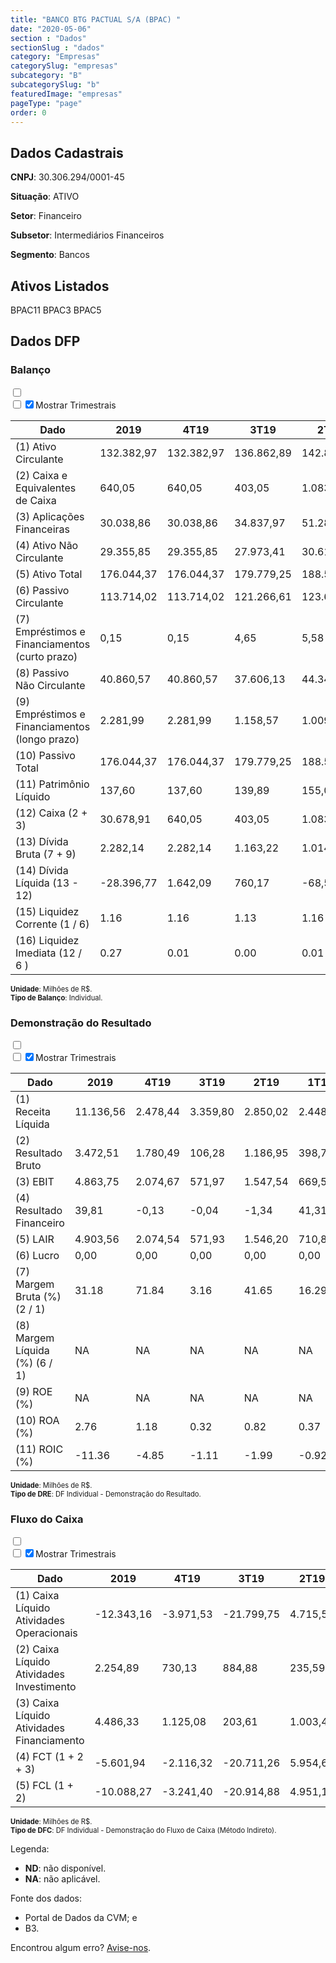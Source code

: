 ```yaml
---  
title: "BANCO BTG PACTUAL S/A (BPAC) "  
date: "2020-05-06"  
section : "Dados"  
sectionSlug : "dados"  
category: "Empresas"  
categorySlug: "empresas"  
subcategory: "B"  
subcategorySlug: "b"  
featuredImage: "empresas"  
pageType: "page"  
order: 0  
---
```



## Dados Cadastrais


**CNPJ**: 30.306.294/0001-45

**Situação**: ATIVO

**Setor**: Financeiro

**Subsetor**: Intermediários Financeiros

**Segmento**: Bancos


## Ativos Listados


BPAC11 BPAC3 BPAC5 


## Dados DFP

### Balanço
  
<input type='checkbox' class='toggleCommand' id='toggleBalanco' name='toggleBalanco'>  
<div class='filter-group-balanco'>  
<div class='check_button_balanco'>  
<label for='toggleBalanco'>  
<input type='checkbox' data-filter-col='trimBalanco'><input type='checkbox' data-filter-col='trimBalanco' checked><span>Mostrar Trimestrais</span>  
</label>  
</div>  
</div>  
<div class='overflow balancoTableWrapper'>  
<table class='balancoTable'>  
<thead>  
<tr>  
<th class='dataHeader fixedLeftColumn'>Dado</th>  
<th>2019</th>  
<th class='trimHeader' data-col='trimBalanco'>4T19</th>  
<th class='trimHeader' data-col='trimBalanco'>3T19</th>  
<th class='trimHeader' data-col='trimBalanco'>2T19</th>  
<th class='trimHeader' data-col='trimBalanco'>1T19</th>  
<th>2018</th>  
<th class='trimHeader' data-col='trimBalanco'>4T18</th>  
<th class='trimHeader' data-col='trimBalanco'>3T18</th>  
<th class='trimHeader' data-col='trimBalanco'>2T18</th>  
<th class='trimHeader' data-col='trimBalanco'>1T18</th>  
<th>2017</th>  
<th class='trimHeader' data-col='trimBalanco'>4T17</th>  
<th class='trimHeader' data-col='trimBalanco'>3T17</th>  
<th class='trimHeader' data-col='trimBalanco'>2T17</th>  
<th class='trimHeader' data-col='trimBalanco'>1T17</th>  
<th>2016</th>  
<th class='trimHeader' data-col='trimBalanco'>4T16</th>  
<th class='trimHeader' data-col='trimBalanco'>3T16</th>  
<th class='trimHeader' data-col='trimBalanco'>2T16</th>  
<th class='trimHeader' data-col='trimBalanco'>1T16</th>  
<th>2015</th>  
<th class='trimHeader' data-col='trimBalanco'>4T15</th>  
<th class='trimHeader' data-col='trimBalanco'>3T15</th>  
<th class='trimHeader' data-col='trimBalanco'>2T15</th>  
<th class='trimHeader' data-col='trimBalanco'>1T15</th>  
<th>2014</th>  
<th class='trimHeader' data-col='trimBalanco'>4T14</th>  
<th class='trimHeader' data-col='trimBalanco'>3T14</th>  
<th class='trimHeader' data-col='trimBalanco'>2T14</th>  
<th class='trimHeader' data-col='trimBalanco'>1T14</th>  
<th>2013</th>  
<th class='trimHeader' data-col='trimBalanco'>4T13</th>  
<th class='trimHeader' data-col='trimBalanco'>3T13</th>  
<th class='trimHeader' data-col='trimBalanco'>2T13</th>  
<th class='trimHeader' data-col='trimBalanco'>1T13</th>  
<th>2012</th>  
<th class='trimHeader' data-col='trimBalanco'>4T12</th>  
<th class='trimHeader' data-col='trimBalanco'>3T12</th>  
<th class='trimHeader' data-col='trimBalanco'>2T12</th>  
<th class='trimHeader' data-col='trimBalanco'>1T12</th>  
<th>2011</th>  
<th class='trimHeader' data-col='trimBalanco'>4T11</th>  
<th class='trimHeader' data-col='trimBalanco'>3T11</th>  
<th class='trimHeader' data-col='trimBalanco'>2T11</th>  
<th class='trimHeader' data-col='trimBalanco'>1T11</th>  
<th>2010</th>  
<th class='trimHeader' data-col='trimBalanco'>4T10</th>  
<th class='trimHeader' data-col='trimBalanco'>3T10</th>  
<th class='trimHeader' data-col='trimBalanco'>2T10</th>  
<th class='trimHeader' data-col='trimBalanco'>1T10</th>  
<th>2009</th>  
<th class='trimHeader' data-col='trimBalanco'>4T09</th>  
<th class='trimHeader' data-col='trimBalanco'>3T09</th>  
<th class='trimHeader' data-col='trimBalanco'>2T09</th>  
<th class='trimHeader' data-col='trimBalanco'>1T09</th>  
</tr>  
</thead>  
<tbody>  
<tr class='trContaAtivo'>  
<td class='leftAlignCell rowDescription fixedLeftColumn'>(1) Ativo Circulante</td>  
<td>132.382,97</td>  
<td data-col='trimBalanco' class='trimData'>132.382,97</td>  
<td data-col='trimBalanco' class='trimData'>136.862,89</td>  
<td data-col='trimBalanco' class='trimData'>142.883,32</td>  
<td data-col='trimBalanco' class='trimData'>136.589,43</td>  
<td>106.697,36</td>  
<td data-col='trimBalanco' class='trimData'>106.748,87</td>  
<td data-col='trimBalanco' class='trimData'>125.105,97</td>  
<td data-col='trimBalanco' class='trimData'>112.345,29</td>  
<td data-col='trimBalanco' class='trimData'>99.868,37</td>  
<td>101.473,67</td>  
<td data-col='trimBalanco' class='trimData'>101.473,67</td>  
<td data-col='trimBalanco' class='trimData'>88.035,78</td>  
<td data-col='trimBalanco' class='trimData'>87.871,10</td>  
<td data-col='trimBalanco' class='trimData'>101.473,67</td>  
<td>83.767,43</td>  
<td data-col='trimBalanco' class='trimData'>83.767,43</td>  
<td data-col='trimBalanco' class='trimData'>87.677,16</td>  
<td data-col='trimBalanco' class='trimData'>83.767,43</td>  
<td data-col='trimBalanco' class='trimData'>89.564,67</td>  
<td>102.219,80</td>  
<td data-col='trimBalanco' class='trimData'>102.208,61</td>  
<td data-col='trimBalanco' class='trimData'>119.954,18</td>  
<td data-col='trimBalanco' class='trimData'>108.762,44</td>  
<td data-col='trimBalanco' class='trimData'>102.208,61</td>  
<td>113.685,16</td>  
<td data-col='trimBalanco' class='trimData'>113.685,16</td>  
<td data-col='trimBalanco' class='trimData'>96.495,33</td>  
<td data-col='trimBalanco' class='trimData'>74.653,81</td>  
<td data-col='trimBalanco' class='trimData'>90.580,03</td>  
<td>88.847,22</td>  
<td data-col='trimBalanco' class='trimData'>88.847,22</td>  
<td data-col='trimBalanco' class='trimData'>95.994,43</td>  
<td data-col='trimBalanco' class='trimData'>103.734,99</td>  
<td data-col='trimBalanco' class='trimData'>84.463,63</td>  
<td>72.857,87</td>  
<td data-col='trimBalanco' class='trimData'>72.857,87</td>  
<td data-col='trimBalanco' class='trimData'>71.409,15</td>  
<td data-col='trimBalanco' class='trimData'>69.261,89</td>  
<td data-col='trimBalanco' class='trimData'>61.748,16</td>  
<td>47.648,96</td>  
<td data-col='trimBalanco' class='trimData'>47.648,96</td>  
<td data-col='trimBalanco' class='trimData'>51.963,44</td>  
<td data-col='trimBalanco' class='trimData'>47.202,55</td>  
<td data-col='trimBalanco' class='trimData'>47.648,96</td>  
<td>41.887,54</td>  
<td data-col='trimBalanco' class='trimData'>41.887,54</td>  
<td data-col='trimBalanco' class='trimData'>41.887,54</td>  
<td data-col='trimBalanco' class='trimData'>41.887,54</td>  
<td data-col='trimBalanco' class='trimData'>41.887,54</td>  
<td>16.598,38</td>  
<td data-col='trimBalanco' class='trimData'>16.598,38</td>  
<td data-col='trimBalanco' class='trimData'>ND</td>  
<td data-col='trimBalanco' class='trimData'>ND</td>  
<td data-col='trimBalanco' class='trimData'>ND</td>  
</tr>  
<tr class='trContaAtivo'>  
<td class='leftAlignCell rowDescription fixedLeftColumn'>(2) Caixa e Equivalentes de Caixa</td>  
<td>640,05</td>  
<td data-col='trimBalanco' class='trimData'>640,05</td>  
<td data-col='trimBalanco' class='trimData'>403,05</td>  
<td data-col='trimBalanco' class='trimData'>1.083,36</td>  
<td data-col='trimBalanco' class='trimData'>417,35</td>  
<td>354,76</td>  
<td data-col='trimBalanco' class='trimData'>354,76</td>  
<td data-col='trimBalanco' class='trimData'>254,58</td>  
<td data-col='trimBalanco' class='trimData'>2.026,56</td>  
<td data-col='trimBalanco' class='trimData'>1.512,65</td>  
<td>3.674,11</td>  
<td data-col='trimBalanco' class='trimData'>3.674,11</td>  
<td data-col='trimBalanco' class='trimData'>380,29</td>  
<td data-col='trimBalanco' class='trimData'>586,17</td>  
<td data-col='trimBalanco' class='trimData'>3.674,11</td>  
<td>220,76</td>  
<td data-col='trimBalanco' class='trimData'>220,76</td>  
<td data-col='trimBalanco' class='trimData'>202,94</td>  
<td data-col='trimBalanco' class='trimData'>220,76</td>  
<td data-col='trimBalanco' class='trimData'>887,23</td>  
<td>1.797,80</td>  
<td data-col='trimBalanco' class='trimData'>1.797,80</td>  
<td data-col='trimBalanco' class='trimData'>632,70</td>  
<td data-col='trimBalanco' class='trimData'>743,23</td>  
<td data-col='trimBalanco' class='trimData'>1.797,80</td>  
<td>590,26</td>  
<td data-col='trimBalanco' class='trimData'>590,26</td>  
<td data-col='trimBalanco' class='trimData'>732,39</td>  
<td data-col='trimBalanco' class='trimData'>560,34</td>  
<td data-col='trimBalanco' class='trimData'>246,23</td>  
<td>791,50</td>  
<td data-col='trimBalanco' class='trimData'>791,50</td>  
<td data-col='trimBalanco' class='trimData'>280,28</td>  
<td data-col='trimBalanco' class='trimData'>376,42</td>  
<td data-col='trimBalanco' class='trimData'>505,95</td>  
<td>188,40</td>  
<td data-col='trimBalanco' class='trimData'>188,40</td>  
<td data-col='trimBalanco' class='trimData'>599,49</td>  
<td data-col='trimBalanco' class='trimData'>227,41</td>  
<td data-col='trimBalanco' class='trimData'>37,99</td>  
<td>435,14</td>  
<td data-col='trimBalanco' class='trimData'>435,14</td>  
<td data-col='trimBalanco' class='trimData'>34,88</td>  
<td data-col='trimBalanco' class='trimData'>222,63</td>  
<td data-col='trimBalanco' class='trimData'>435,14</td>  
<td>1,91</td>  
<td data-col='trimBalanco' class='trimData'>1,91</td>  
<td data-col='trimBalanco' class='trimData'>1,91</td>  
<td data-col='trimBalanco' class='trimData'>1,91</td>  
<td data-col='trimBalanco' class='trimData'>1,91</td>  
<td>2,01</td>  
<td data-col='trimBalanco' class='trimData'>2,01</td>  
<td data-col='trimBalanco' class='trimData'>ND</td>  
<td data-col='trimBalanco' class='trimData'>ND</td>  
<td data-col='trimBalanco' class='trimData'>ND</td>  
</tr>  
<tr class='trContaAtivo'>  
<td class='leftAlignCell rowDescription fixedLeftColumn'>(3) Aplicações Financeiras</td>  
<td>30.038,86</td>  
<td data-col='trimBalanco' class='trimData'>30.038,86</td>  
<td data-col='trimBalanco' class='trimData'>34.837,97</td>  
<td data-col='trimBalanco' class='trimData'>51.283,50</td>  
<td data-col='trimBalanco' class='trimData'>49.630,35</td>  
<td>43.861,18</td>  
<td data-col='trimBalanco' class='trimData'>43.861,18</td>  
<td data-col='trimBalanco' class='trimData'>57.515,98</td>  
<td data-col='trimBalanco' class='trimData'>44.588,39</td>  
<td data-col='trimBalanco' class='trimData'>37.306,40</td>  
<td>27.136,91</td>  
<td data-col='trimBalanco' class='trimData'>27.136,91</td>  
<td data-col='trimBalanco' class='trimData'>24.924,31</td>  
<td data-col='trimBalanco' class='trimData'>28.487,14</td>  
<td data-col='trimBalanco' class='trimData'>27.136,91</td>  
<td>20.536,79</td>  
<td data-col='trimBalanco' class='trimData'>20.536,79</td>  
<td data-col='trimBalanco' class='trimData'>28.181,69</td>  
<td data-col='trimBalanco' class='trimData'>20.536,79</td>  
<td data-col='trimBalanco' class='trimData'>25.523,53</td>  
<td>28.543,12</td>  
<td data-col='trimBalanco' class='trimData'>28.543,12</td>  
<td data-col='trimBalanco' class='trimData'>30.587,70</td>  
<td data-col='trimBalanco' class='trimData'>42.492,91</td>  
<td data-col='trimBalanco' class='trimData'>28.543,12</td>  
<td>38.523,33</td>  
<td data-col='trimBalanco' class='trimData'>38.523,33</td>  
<td data-col='trimBalanco' class='trimData'>36.543,84</td>  
<td data-col='trimBalanco' class='trimData'>36.105,54</td>  
<td data-col='trimBalanco' class='trimData'>28.758,81</td>  
<td>27.072,09</td>  
<td data-col='trimBalanco' class='trimData'>27.072,09</td>  
<td data-col='trimBalanco' class='trimData'>41.339,27</td>  
<td data-col='trimBalanco' class='trimData'>49.486,59</td>  
<td data-col='trimBalanco' class='trimData'>38.895,93</td>  
<td>24.290,47</td>  
<td data-col='trimBalanco' class='trimData'>24.290,47</td>  
<td data-col='trimBalanco' class='trimData'>29.583,15</td>  
<td data-col='trimBalanco' class='trimData'>25.235,38</td>  
<td data-col='trimBalanco' class='trimData'>23.775,37</td>  
<td>15.250,37</td>  
<td data-col='trimBalanco' class='trimData'>15.250,37</td>  
<td data-col='trimBalanco' class='trimData'>19.158,98</td>  
<td data-col='trimBalanco' class='trimData'>19.711,90</td>  
<td data-col='trimBalanco' class='trimData'>15.250,37</td>  
<td>18.277,45</td>  
<td data-col='trimBalanco' class='trimData'>18.277,45</td>  
<td data-col='trimBalanco' class='trimData'>18.277,45</td>  
<td data-col='trimBalanco' class='trimData'>18.277,45</td>  
<td data-col='trimBalanco' class='trimData'>18.277,45</td>  
<td>10.649,84</td>  
<td data-col='trimBalanco' class='trimData'>10.649,84</td>  
<td data-col='trimBalanco' class='trimData'>ND</td>  
<td data-col='trimBalanco' class='trimData'>ND</td>  
<td data-col='trimBalanco' class='trimData'>ND</td>  
</tr>  
<tr class='trContaAtivo'>  
<td class='leftAlignCell rowDescription fixedLeftColumn'>(4) Ativo Não Circulante</td>  
<td>29.355,85</td>  
<td data-col='trimBalanco' class='trimData'>29.355,85</td>  
<td data-col='trimBalanco' class='trimData'>27.973,41</td>  
<td data-col='trimBalanco' class='trimData'>30.613,19</td>  
<td data-col='trimBalanco' class='trimData'>30.589,35</td>  
<td>38.926,02</td>  
<td data-col='trimBalanco' class='trimData'>38.874,51</td>  
<td data-col='trimBalanco' class='trimData'>41.514,35</td>  
<td data-col='trimBalanco' class='trimData'>42.769,47</td>  
<td data-col='trimBalanco' class='trimData'>41.840,73</td>  
<td>42.364,66</td>  
<td data-col='trimBalanco' class='trimData'>42.364,66</td>  
<td data-col='trimBalanco' class='trimData'>38.016,49</td>  
<td data-col='trimBalanco' class='trimData'>38.840,03</td>  
<td data-col='trimBalanco' class='trimData'>42.364,66</td>  
<td>33.078,02</td>  
<td data-col='trimBalanco' class='trimData'>33.078,02</td>  
<td data-col='trimBalanco' class='trimData'>30.714,21</td>  
<td data-col='trimBalanco' class='trimData'>33.078,02</td>  
<td data-col='trimBalanco' class='trimData'>31.672,76</td>  
<td>35.507,73</td>  
<td data-col='trimBalanco' class='trimData'>35.518,92</td>  
<td data-col='trimBalanco' class='trimData'>40.366,86</td>  
<td data-col='trimBalanco' class='trimData'>27.365,52</td>  
<td data-col='trimBalanco' class='trimData'>35.518,92</td>  
<td>25.330,95</td>  
<td data-col='trimBalanco' class='trimData'>25.330,95</td>  
<td data-col='trimBalanco' class='trimData'>25.914,93</td>  
<td data-col='trimBalanco' class='trimData'>27.498,04</td>  
<td data-col='trimBalanco' class='trimData'>20.523,19</td>  
<td>17.396,40</td>  
<td data-col='trimBalanco' class='trimData'>17.396,40</td>  
<td data-col='trimBalanco' class='trimData'>12.849,29</td>  
<td data-col='trimBalanco' class='trimData'>11.884,06</td>  
<td data-col='trimBalanco' class='trimData'>10.796,99</td>  
<td>6.491,16</td>  
<td data-col='trimBalanco' class='trimData'>6.491,16</td>  
<td data-col='trimBalanco' class='trimData'>7.722,49</td>  
<td data-col='trimBalanco' class='trimData'>6.781,21</td>  
<td data-col='trimBalanco' class='trimData'>5.359,47</td>  
<td>5.843,61</td>  
<td data-col='trimBalanco' class='trimData'>5.843,61</td>  
<td data-col='trimBalanco' class='trimData'>4.168,17</td>  
<td data-col='trimBalanco' class='trimData'>3.525,15</td>  
<td data-col='trimBalanco' class='trimData'>5.843,61</td>  
<td>2.900,35</td>  
<td data-col='trimBalanco' class='trimData'>2.900,35</td>  
<td data-col='trimBalanco' class='trimData'>2.900,35</td>  
<td data-col='trimBalanco' class='trimData'>2.900,35</td>  
<td data-col='trimBalanco' class='trimData'>2.900,35</td>  
<td>1.862,41</td>  
<td data-col='trimBalanco' class='trimData'>1.862,41</td>  
<td data-col='trimBalanco' class='trimData'>ND</td>  
<td data-col='trimBalanco' class='trimData'>ND</td>  
<td data-col='trimBalanco' class='trimData'>ND</td>  
</tr>  
<tr class='trContaAtivo'>  
<td class='leftAlignCell rowDescription fixedLeftColumn'>(5) Ativo Total</td>  
<td>176.044,37</td>  
<td data-col='trimBalanco' class='trimData'>176.044,37</td>  
<td data-col='trimBalanco' class='trimData'>179.779,25</td>  
<td data-col='trimBalanco' class='trimData'>188.544,34</td>  
<td data-col='trimBalanco' class='trimData'>182.143,59</td>  
<td>160.744,46</td>  
<td data-col='trimBalanco' class='trimData'>160.744,46</td>  
<td data-col='trimBalanco' class='trimData'>179.082,96</td>  
<td data-col='trimBalanco' class='trimData'>168.122,97</td>  
<td data-col='trimBalanco' class='trimData'>153.394,58</td>  
<td>155.138,97</td>  
<td data-col='trimBalanco' class='trimData'>155.138,97</td>  
<td data-col='trimBalanco' class='trimData'>143.389,76</td>  
<td data-col='trimBalanco' class='trimData'>143.444,67</td>  
<td data-col='trimBalanco' class='trimData'>155.138,97</td>  
<td>137.489,92</td>  
<td data-col='trimBalanco' class='trimData'>137.489,92</td>  
<td data-col='trimBalanco' class='trimData'>146.027,26</td>  
<td data-col='trimBalanco' class='trimData'>137.489,92</td>  
<td data-col='trimBalanco' class='trimData'>149.723,31</td>  
<td>163.943,42</td>  
<td data-col='trimBalanco' class='trimData'>163.943,42</td>  
<td data-col='trimBalanco' class='trimData'>188.119,01</td>  
<td data-col='trimBalanco' class='trimData'>161.241,55</td>  
<td data-col='trimBalanco' class='trimData'>163.943,42</td>  
<td>152.774,81</td>  
<td data-col='trimBalanco' class='trimData'>152.774,81</td>  
<td data-col='trimBalanco' class='trimData'>135.283,93</td>  
<td data-col='trimBalanco' class='trimData'>114.327,25</td>  
<td data-col='trimBalanco' class='trimData'>122.395,30</td>  
<td>114.825,43</td>  
<td data-col='trimBalanco' class='trimData'>114.825,43</td>  
<td data-col='trimBalanco' class='trimData'>117.349,78</td>  
<td data-col='trimBalanco' class='trimData'>122.960,80</td>  
<td data-col='trimBalanco' class='trimData'>102.550,13</td>  
<td>86.720,23</td>  
<td data-col='trimBalanco' class='trimData'>86.720,23</td>  
<td data-col='trimBalanco' class='trimData'>85.434,81</td>  
<td data-col='trimBalanco' class='trimData'>82.125,87</td>  
<td data-col='trimBalanco' class='trimData'>72.450,85</td>  
<td>58.252,72</td>  
<td data-col='trimBalanco' class='trimData'>58.252,72</td>  
<td data-col='trimBalanco' class='trimData'>59.324,54</td>  
<td data-col='trimBalanco' class='trimData'>52.278,12</td>  
<td data-col='trimBalanco' class='trimData'>58.252,72</td>  
<td>46.459,80</td>  
<td data-col='trimBalanco' class='trimData'>46.459,80</td>  
<td data-col='trimBalanco' class='trimData'>46.459,80</td>  
<td data-col='trimBalanco' class='trimData'>46.459,80</td>  
<td data-col='trimBalanco' class='trimData'>46.459,80</td>  
<td>19.351,99</td>  
<td data-col='trimBalanco' class='trimData'>19.351,99</td>  
<td data-col='trimBalanco' class='trimData'>ND</td>  
<td data-col='trimBalanco' class='trimData'>ND</td>  
<td data-col='trimBalanco' class='trimData'>ND</td>  
</tr>  
<tr class='trContaPassivo'>  
<td class='leftAlignCell rowDescription fixedLeftColumn'>(6) Passivo Circulante</td>  
<td>113.714,02</td>  
<td data-col='trimBalanco' class='trimData'>113.714,02</td>  
<td data-col='trimBalanco' class='trimData'>121.266,61</td>  
<td data-col='trimBalanco' class='trimData'>123.665,92</td>  
<td data-col='trimBalanco' class='trimData'>119.889,56</td>  
<td>99.168,77</td>  
<td data-col='trimBalanco' class='trimData'>99.130,24</td>  
<td data-col='trimBalanco' class='trimData'>114.860,37</td>  
<td data-col='trimBalanco' class='trimData'>108.578,32</td>  
<td data-col='trimBalanco' class='trimData'>75.949,27</td>  
<td>83.476,72</td>  
<td data-col='trimBalanco' class='trimData'>83.476,72</td>  
<td data-col='trimBalanco' class='trimData'>83.855,74</td>  
<td data-col='trimBalanco' class='trimData'>81.919,53</td>  
<td data-col='trimBalanco' class='trimData'>83.476,72</td>  
<td>80.631,96</td>  
<td data-col='trimBalanco' class='trimData'>80.631,96</td>  
<td data-col='trimBalanco' class='trimData'>80.739,69</td>  
<td data-col='trimBalanco' class='trimData'>80.631,96</td>  
<td data-col='trimBalanco' class='trimData'>79.575,44</td>  
<td>87.576,57</td>  
<td data-col='trimBalanco' class='trimData'>87.576,57</td>  
<td data-col='trimBalanco' class='trimData'>110.410,90</td>  
<td data-col='trimBalanco' class='trimData'>103.295,79</td>  
<td data-col='trimBalanco' class='trimData'>87.576,57</td>  
<td>102.207,02</td>  
<td data-col='trimBalanco' class='trimData'>102.207,02</td>  
<td data-col='trimBalanco' class='trimData'>84.565,68</td>  
<td data-col='trimBalanco' class='trimData'>68.000,33</td>  
<td data-col='trimBalanco' class='trimData'>84.133,52</td>  
<td>78.008,94</td>  
<td data-col='trimBalanco' class='trimData'>78.008,94</td>  
<td data-col='trimBalanco' class='trimData'>83.077,05</td>  
<td data-col='trimBalanco' class='trimData'>90.920,80</td>  
<td data-col='trimBalanco' class='trimData'>73.035,59</td>  
<td>60.581,94</td>  
<td data-col='trimBalanco' class='trimData'>60.581,94</td>  
<td data-col='trimBalanco' class='trimData'>61.251,33</td>  
<td data-col='trimBalanco' class='trimData'>60.109,57</td>  
<td data-col='trimBalanco' class='trimData'>54.958,02</td>  
<td>41.540,58</td>  
<td data-col='trimBalanco' class='trimData'>41.540,58</td>  
<td data-col='trimBalanco' class='trimData'>45.677,14</td>  
<td data-col='trimBalanco' class='trimData'>39.698,52</td>  
<td data-col='trimBalanco' class='trimData'>41.540,58</td>  
<td>38.921,15</td>  
<td data-col='trimBalanco' class='trimData'>38.921,15</td>  
<td data-col='trimBalanco' class='trimData'>38.921,15</td>  
<td data-col='trimBalanco' class='trimData'>38.921,15</td>  
<td data-col='trimBalanco' class='trimData'>38.921,15</td>  
<td>14.634,17</td>  
<td data-col='trimBalanco' class='trimData'>14.634,17</td>  
<td data-col='trimBalanco' class='trimData'>ND</td>  
<td data-col='trimBalanco' class='trimData'>ND</td>  
<td data-col='trimBalanco' class='trimData'>ND</td>  
</tr>  
<tr class='trContaPassivo'>  
<td class='leftAlignCell rowDescription fixedLeftColumn'>(7) Empréstimos e Financiamentos (curto prazo)</td>  
<td>0,15</td>  
<td data-col='trimBalanco' class='trimData'>0,15</td>  
<td data-col='trimBalanco' class='trimData'>4,65</td>  
<td data-col='trimBalanco' class='trimData'>5,58</td>  
<td data-col='trimBalanco' class='trimData'>8,80</td>  
<td>6,80</td>  
<td data-col='trimBalanco' class='trimData'>6,80</td>  
<td data-col='trimBalanco' class='trimData'>7,39</td>  
<td data-col='trimBalanco' class='trimData'>6,29</td>  
<td data-col='trimBalanco' class='trimData'>6,42</td>  
<td>5,39</td>  
<td data-col='trimBalanco' class='trimData'>5,39</td>  
<td data-col='trimBalanco' class='trimData'>4,99</td>  
<td data-col='trimBalanco' class='trimData'>3,25</td>  
<td data-col='trimBalanco' class='trimData'>5,39</td>  
<td>5,06</td>  
<td data-col='trimBalanco' class='trimData'>5,06</td>  
<td data-col='trimBalanco' class='trimData'>6,25</td>  
<td data-col='trimBalanco' class='trimData'>5,06</td>  
<td data-col='trimBalanco' class='trimData'>7,26</td>  
<td>7,17</td>  
<td data-col='trimBalanco' class='trimData'>7,17</td>  
<td data-col='trimBalanco' class='trimData'>5,35</td>  
<td data-col='trimBalanco' class='trimData'>8,80</td>  
<td data-col='trimBalanco' class='trimData'>7,17</td>  
<td>3,06</td>  
<td data-col='trimBalanco' class='trimData'>3,06</td>  
<td data-col='trimBalanco' class='trimData'>6,57</td>  
<td data-col='trimBalanco' class='trimData'>4,29</td>  
<td data-col='trimBalanco' class='trimData'>7,15</td>  
<td>2,51</td>  
<td data-col='trimBalanco' class='trimData'>2,51</td>  
<td data-col='trimBalanco' class='trimData'>6,47</td>  
<td data-col='trimBalanco' class='trimData'>4,65</td>  
<td data-col='trimBalanco' class='trimData'>6,46</td>  
<td>0,39</td>  
<td data-col='trimBalanco' class='trimData'>0,39</td>  
<td data-col='trimBalanco' class='trimData'>30,37</td>  
<td data-col='trimBalanco' class='trimData'>33,29</td>  
<td data-col='trimBalanco' class='trimData'>7,40</td>  
<td>0,03</td>  
<td data-col='trimBalanco' class='trimData'>0,03</td>  
<td data-col='trimBalanco' class='trimData'>4,41</td>  
<td data-col='trimBalanco' class='trimData'>46,42</td>  
<td data-col='trimBalanco' class='trimData'>0,03</td>  
<td>0,00</td>  
<td data-col='trimBalanco' class='trimData'>0,00</td>  
<td data-col='trimBalanco' class='trimData'>0,00</td>  
<td data-col='trimBalanco' class='trimData'>0,00</td>  
<td data-col='trimBalanco' class='trimData'>0,00</td>  
<td>0,00</td>  
<td data-col='trimBalanco' class='trimData'>0,00</td>  
<td data-col='trimBalanco' class='trimData'>ND</td>  
<td data-col='trimBalanco' class='trimData'>ND</td>  
<td data-col='trimBalanco' class='trimData'>ND</td>  
</tr>  
<tr class='trContaPassivo'>  
<td class='leftAlignCell rowDescription fixedLeftColumn'>(8) Passivo Não Circulante</td>  
<td>40.860,57</td>  
<td data-col='trimBalanco' class='trimData'>40.860,57</td>  
<td data-col='trimBalanco' class='trimData'>37.606,13</td>  
<td data-col='trimBalanco' class='trimData'>44.344,11</td>  
<td data-col='trimBalanco' class='trimData'>42.742,08</td>  
<td>42.678,44</td>  
<td data-col='trimBalanco' class='trimData'>42.716,97</td>  
<td data-col='trimBalanco' class='trimData'>44.990,33</td>  
<td data-col='trimBalanco' class='trimData'>40.264,22</td>  
<td data-col='trimBalanco' class='trimData'>58.723,06</td>  
<td>53.110,88</td>  
<td data-col='trimBalanco' class='trimData'>53.110,88</td>  
<td data-col='trimBalanco' class='trimData'>40.904,61</td>  
<td data-col='trimBalanco' class='trimData'>43.412,72</td>  
<td data-col='trimBalanco' class='trimData'>53.110,88</td>  
<td>39.123,88</td>  
<td data-col='trimBalanco' class='trimData'>39.123,88</td>  
<td data-col='trimBalanco' class='trimData'>43.975,94</td>  
<td data-col='trimBalanco' class='trimData'>39.123,88</td>  
<td data-col='trimBalanco' class='trimData'>49.720,47</td>  
<td>56.612,53</td>  
<td data-col='trimBalanco' class='trimData'>56.612,53</td>  
<td data-col='trimBalanco' class='trimData'>58.699,42</td>  
<td data-col='trimBalanco' class='trimData'>41.521,44</td>  
<td data-col='trimBalanco' class='trimData'>56.612,53</td>  
<td>35.751,88</td>  
<td data-col='trimBalanco' class='trimData'>35.751,88</td>  
<td data-col='trimBalanco' class='trimData'>36.371,54</td>  
<td data-col='trimBalanco' class='trimData'>32.784,29</td>  
<td data-col='trimBalanco' class='trimData'>25.148,04</td>  
<td>24.605,16</td>  
<td data-col='trimBalanco' class='trimData'>24.605,16</td>  
<td data-col='trimBalanco' class='trimData'>22.578,47</td>  
<td data-col='trimBalanco' class='trimData'>20.942,69</td>  
<td data-col='trimBalanco' class='trimData'>18.828,72</td>  
<td>15.957,88</td>  
<td data-col='trimBalanco' class='trimData'>15.957,88</td>  
<td data-col='trimBalanco' class='trimData'>14.761,07</td>  
<td data-col='trimBalanco' class='trimData'>13.025,41</td>  
<td data-col='trimBalanco' class='trimData'>10.719,45</td>  
<td>10.336,58</td>  
<td data-col='trimBalanco' class='trimData'>10.336,58</td>  
<td data-col='trimBalanco' class='trimData'>7.961,63</td>  
<td data-col='trimBalanco' class='trimData'>6.719,32</td>  
<td data-col='trimBalanco' class='trimData'>10.336,58</td>  
<td>1.911,76</td>  
<td data-col='trimBalanco' class='trimData'>1.911,76</td>  
<td data-col='trimBalanco' class='trimData'>1.911,76</td>  
<td data-col='trimBalanco' class='trimData'>1.911,76</td>  
<td data-col='trimBalanco' class='trimData'>1.911,76</td>  
<td>1.464,92</td>  
<td data-col='trimBalanco' class='trimData'>1.464,92</td>  
<td data-col='trimBalanco' class='trimData'>ND</td>  
<td data-col='trimBalanco' class='trimData'>ND</td>  
<td data-col='trimBalanco' class='trimData'>ND</td>  
</tr>  
<tr class='trContaPassivo'>  
<td class='leftAlignCell rowDescription fixedLeftColumn'>(9) Empréstimos e Financiamentos (longo prazo)</td>  
<td>2.281,99</td>  
<td data-col='trimBalanco' class='trimData'>2.281,99</td>  
<td data-col='trimBalanco' class='trimData'>1.158,57</td>  
<td data-col='trimBalanco' class='trimData'>1.009,25</td>  
<td data-col='trimBalanco' class='trimData'>1.730,46</td>  
<td>1.112,12</td>  
<td data-col='trimBalanco' class='trimData'>1.112,12</td>  
<td data-col='trimBalanco' class='trimData'>1.306,41</td>  
<td data-col='trimBalanco' class='trimData'>850,24</td>  
<td data-col='trimBalanco' class='trimData'>4.692,23</td>  
<td>804,22</td>  
<td data-col='trimBalanco' class='trimData'>804,22</td>  
<td data-col='trimBalanco' class='trimData'>1.021,68</td>  
<td data-col='trimBalanco' class='trimData'>884,21</td>  
<td data-col='trimBalanco' class='trimData'>804,22</td>  
<td>215,22</td>  
<td data-col='trimBalanco' class='trimData'>215,22</td>  
<td data-col='trimBalanco' class='trimData'>3.101,39</td>  
<td data-col='trimBalanco' class='trimData'>215,22</td>  
<td data-col='trimBalanco' class='trimData'>4.611,60</td>  
<td>4.792,12</td>  
<td data-col='trimBalanco' class='trimData'>4.792,12</td>  
<td data-col='trimBalanco' class='trimData'>1.420,74</td>  
<td data-col='trimBalanco' class='trimData'>1.517,15</td>  
<td data-col='trimBalanco' class='trimData'>4.792,12</td>  
<td>1.628,78</td>  
<td data-col='trimBalanco' class='trimData'>1.628,78</td>  
<td data-col='trimBalanco' class='trimData'>1.914,50</td>  
<td data-col='trimBalanco' class='trimData'>2.053,30</td>  
<td data-col='trimBalanco' class='trimData'>1.691,56</td>  
<td>1.794,30</td>  
<td data-col='trimBalanco' class='trimData'>1.794,30</td>  
<td data-col='trimBalanco' class='trimData'>1.365,59</td>  
<td data-col='trimBalanco' class='trimData'>2.117,08</td>  
<td data-col='trimBalanco' class='trimData'>1.657,34</td>  
<td>1.755,81</td>  
<td data-col='trimBalanco' class='trimData'>1.755,81</td>  
<td data-col='trimBalanco' class='trimData'>2.377,95</td>  
<td data-col='trimBalanco' class='trimData'>2.468,26</td>  
<td data-col='trimBalanco' class='trimData'>2.833,56</td>  
<td>2.715,69</td>  
<td data-col='trimBalanco' class='trimData'>2.715,69</td>  
<td data-col='trimBalanco' class='trimData'>2.213,01</td>  
<td data-col='trimBalanco' class='trimData'>1.322,28</td>  
<td data-col='trimBalanco' class='trimData'>2.715,69</td>  
<td>1.158,74</td>  
<td data-col='trimBalanco' class='trimData'>1.158,74</td>  
<td data-col='trimBalanco' class='trimData'>1.158,74</td>  
<td data-col='trimBalanco' class='trimData'>1.158,74</td>  
<td data-col='trimBalanco' class='trimData'>1.158,74</td>  
<td>1.248,14</td>  
<td data-col='trimBalanco' class='trimData'>1.248,14</td>  
<td data-col='trimBalanco' class='trimData'>ND</td>  
<td data-col='trimBalanco' class='trimData'>ND</td>  
<td data-col='trimBalanco' class='trimData'>ND</td>  
</tr>  
<tr class='trContaPassivo'>  
<td class='leftAlignCell rowDescription fixedLeftColumn'>(10) Passivo Total</td>  
<td>176.044,37</td>  
<td data-col='trimBalanco' class='trimData'>176.044,37</td>  
<td data-col='trimBalanco' class='trimData'>179.779,25</td>  
<td data-col='trimBalanco' class='trimData'>188.544,34</td>  
<td data-col='trimBalanco' class='trimData'>182.143,59</td>  
<td>160.744,46</td>  
<td data-col='trimBalanco' class='trimData'>160.744,46</td>  
<td data-col='trimBalanco' class='trimData'>179.082,96</td>  
<td data-col='trimBalanco' class='trimData'>168.122,97</td>  
<td data-col='trimBalanco' class='trimData'>153.394,58</td>  
<td>155.138,97</td>  
<td data-col='trimBalanco' class='trimData'>155.138,97</td>  
<td data-col='trimBalanco' class='trimData'>143.389,76</td>  
<td data-col='trimBalanco' class='trimData'>143.444,67</td>  
<td data-col='trimBalanco' class='trimData'>155.138,97</td>  
<td>137.489,92</td>  
<td data-col='trimBalanco' class='trimData'>137.489,92</td>  
<td data-col='trimBalanco' class='trimData'>146.027,26</td>  
<td data-col='trimBalanco' class='trimData'>137.489,92</td>  
<td data-col='trimBalanco' class='trimData'>149.723,31</td>  
<td>163.943,42</td>  
<td data-col='trimBalanco' class='trimData'>163.943,42</td>  
<td data-col='trimBalanco' class='trimData'>188.119,01</td>  
<td data-col='trimBalanco' class='trimData'>161.241,55</td>  
<td data-col='trimBalanco' class='trimData'>163.943,42</td>  
<td>152.774,81</td>  
<td data-col='trimBalanco' class='trimData'>152.774,81</td>  
<td data-col='trimBalanco' class='trimData'>135.283,93</td>  
<td data-col='trimBalanco' class='trimData'>114.327,25</td>  
<td data-col='trimBalanco' class='trimData'>122.395,30</td>  
<td>114.825,43</td>  
<td data-col='trimBalanco' class='trimData'>114.825,43</td>  
<td data-col='trimBalanco' class='trimData'>117.349,78</td>  
<td data-col='trimBalanco' class='trimData'>122.960,80</td>  
<td data-col='trimBalanco' class='trimData'>102.550,13</td>  
<td>86.720,23</td>  
<td data-col='trimBalanco' class='trimData'>86.720,23</td>  
<td data-col='trimBalanco' class='trimData'>85.434,81</td>  
<td data-col='trimBalanco' class='trimData'>82.125,87</td>  
<td data-col='trimBalanco' class='trimData'>72.450,85</td>  
<td>58.252,72</td>  
<td data-col='trimBalanco' class='trimData'>58.252,72</td>  
<td data-col='trimBalanco' class='trimData'>59.324,54</td>  
<td data-col='trimBalanco' class='trimData'>52.278,12</td>  
<td data-col='trimBalanco' class='trimData'>58.252,72</td>  
<td>46.459,80</td>  
<td data-col='trimBalanco' class='trimData'>46.459,80</td>  
<td data-col='trimBalanco' class='trimData'>46.459,80</td>  
<td data-col='trimBalanco' class='trimData'>46.459,80</td>  
<td data-col='trimBalanco' class='trimData'>46.459,80</td>  
<td>19.351,99</td>  
<td data-col='trimBalanco' class='trimData'>19.351,99</td>  
<td data-col='trimBalanco' class='trimData'>ND</td>  
<td data-col='trimBalanco' class='trimData'>ND</td>  
<td data-col='trimBalanco' class='trimData'>ND</td>  
</tr>  
<tr class='trContaPassivo'>  
<td class='leftAlignCell rowDescription fixedLeftColumn'>(11) Patrimônio Líquido</td>  
<td>137,60</td>  
<td data-col='trimBalanco' class='trimData'>137,60</td>  
<td data-col='trimBalanco' class='trimData'>139,89</td>  
<td data-col='trimBalanco' class='trimData'>155,05</td>  
<td data-col='trimBalanco' class='trimData'>117,33</td>  
<td>106,78</td>  
<td data-col='trimBalanco' class='trimData'>106,78</td>  
<td data-col='trimBalanco' class='trimData'>106,54</td>  
<td data-col='trimBalanco' class='trimData'>115,91</td>  
<td data-col='trimBalanco' class='trimData'>74,22</td>  
<td>82,14</td>  
<td data-col='trimBalanco' class='trimData'>82,14</td>  
<td data-col='trimBalanco' class='trimData'>74,59</td>  
<td data-col='trimBalanco' class='trimData'>87,58</td>  
<td data-col='trimBalanco' class='trimData'>82,14</td>  
<td>61,32</td>  
<td data-col='trimBalanco' class='trimData'>61,32</td>  
<td data-col='trimBalanco' class='trimData'>51,62</td>  
<td data-col='trimBalanco' class='trimData'>61,32</td>  
<td data-col='trimBalanco' class='trimData'>80,64</td>  
<td>95,52</td>  
<td data-col='trimBalanco' class='trimData'>95,52</td>  
<td data-col='trimBalanco' class='trimData'>143,86</td>  
<td data-col='trimBalanco' class='trimData'>145,27</td>  
<td data-col='trimBalanco' class='trimData'>95,52</td>  
<td>137,04</td>  
<td data-col='trimBalanco' class='trimData'>137,04</td>  
<td data-col='trimBalanco' class='trimData'>125,89</td>  
<td data-col='trimBalanco' class='trimData'>117,51</td>  
<td data-col='trimBalanco' class='trimData'>106,40</td>  
<td>136,88</td>  
<td data-col='trimBalanco' class='trimData'>136,88</td>  
<td data-col='trimBalanco' class='trimData'>97,99</td>  
<td data-col='trimBalanco' class='trimData'>119,49</td>  
<td data-col='trimBalanco' class='trimData'>134,71</td>  
<td>111,92</td>  
<td data-col='trimBalanco' class='trimData'>111,92</td>  
<td data-col='trimBalanco' class='trimData'>61,16</td>  
<td data-col='trimBalanco' class='trimData'>55,02</td>  
<td data-col='trimBalanco' class='trimData'>28,59</td>  
<td>31,59</td>  
<td data-col='trimBalanco' class='trimData'>31,59</td>  
<td data-col='trimBalanco' class='trimData'>32,55</td>  
<td data-col='trimBalanco' class='trimData'>33,45</td>  
<td data-col='trimBalanco' class='trimData'>31,59</td>  
<td>24,29</td>  
<td data-col='trimBalanco' class='trimData'>24,29</td>  
<td data-col='trimBalanco' class='trimData'>24,29</td>  
<td data-col='trimBalanco' class='trimData'>24,29</td>  
<td data-col='trimBalanco' class='trimData'>24,29</td>  
<td>8,40</td>  
<td data-col='trimBalanco' class='trimData'>8,40</td>  
<td data-col='trimBalanco' class='trimData'>ND</td>  
<td data-col='trimBalanco' class='trimData'>ND</td>  
<td data-col='trimBalanco' class='trimData'>ND</td>  
</tr>  
<tr>  
<td class='leftAlignCell rowDescription fixedLeftColumn'>(12) Caixa (2 + 3)</td>  
<td class='positiveNumber'>30.678,91</td>  
<td class='positiveNumber trimData' data-col='trimBalanco'>640,05</td>  
<td class='positiveNumber trimData' data-col='trimBalanco'>403,05</td>  
<td class='positiveNumber trimData' data-col='trimBalanco'>1.083,36</td>  
<td class='positiveNumber trimData' data-col='trimBalanco'>417,35</td>  
<td class='positiveNumber'>44.215,94</td>  
<td class='positiveNumber trimData' data-col='trimBalanco'>354,76</td>  
<td class='positiveNumber trimData' data-col='trimBalanco'>254,58</td>  
<td class='positiveNumber trimData' data-col='trimBalanco'>2.026,56</td>  
<td class='positiveNumber trimData' data-col='trimBalanco'>1.512,65</td>  
<td class='positiveNumber'>30.811,02</td>  
<td class='positiveNumber trimData' data-col='trimBalanco'>3.674,11</td>  
<td class='positiveNumber trimData' data-col='trimBalanco'>380,29</td>  
<td class='positiveNumber trimData' data-col='trimBalanco'>586,17</td>  
<td class='positiveNumber trimData' data-col='trimBalanco'>3.674,11</td>  
<td class='positiveNumber'>20.757,55</td>  
<td class='positiveNumber trimData' data-col='trimBalanco'>220,76</td>  
<td class='positiveNumber trimData' data-col='trimBalanco'>202,94</td>  
<td class='positiveNumber trimData' data-col='trimBalanco'>220,76</td>  
<td class='positiveNumber trimData' data-col='trimBalanco'>887,23</td>  
<td class='positiveNumber'>30.340,92</td>  
<td class='positiveNumber trimData' data-col='trimBalanco'>1.797,80</td>  
<td class='positiveNumber trimData' data-col='trimBalanco'>632,70</td>  
<td class='positiveNumber trimData' data-col='trimBalanco'>743,23</td>  
<td class='positiveNumber trimData' data-col='trimBalanco'>1.797,80</td>  
<td class='positiveNumber'>39.113,58</td>  
<td class='positiveNumber trimData' data-col='trimBalanco'>590,26</td>  
<td class='positiveNumber trimData' data-col='trimBalanco'>732,39</td>  
<td class='positiveNumber trimData' data-col='trimBalanco'>560,34</td>  
<td class='positiveNumber trimData' data-col='trimBalanco'>246,23</td>  
<td class='positiveNumber'>27.863,59</td>  
<td class='positiveNumber trimData' data-col='trimBalanco'>791,50</td>  
<td class='positiveNumber trimData' data-col='trimBalanco'>280,28</td>  
<td class='positiveNumber trimData' data-col='trimBalanco'>376,42</td>  
<td class='positiveNumber trimData' data-col='trimBalanco'>505,95</td>  
<td class='positiveNumber'>24.478,87</td>  
<td class='positiveNumber trimData' data-col='trimBalanco'>188,40</td>  
<td class='positiveNumber trimData' data-col='trimBalanco'>599,49</td>  
<td class='positiveNumber trimData' data-col='trimBalanco'>227,41</td>  
<td class='positiveNumber trimData' data-col='trimBalanco'>37,99</td>  
<td class='positiveNumber'>15.685,51</td>  
<td class='positiveNumber trimData' data-col='trimBalanco'>435,14</td>  
<td class='positiveNumber trimData' data-col='trimBalanco'>34,88</td>  
<td class='positiveNumber trimData' data-col='trimBalanco'>222,63</td>  
<td class='positiveNumber trimData' data-col='trimBalanco'>435,14</td>  
<td class='positiveNumber'>18.279,35</td>  
<td class='positiveNumber trimData' data-col='trimBalanco'>1,91</td>  
<td class='positiveNumber trimData' data-col='trimBalanco'>1,91</td>  
<td class='positiveNumber trimData' data-col='trimBalanco'>1,91</td>  
<td class='positiveNumber trimData' data-col='trimBalanco'>1,91</td>  
<td class='positiveNumber'>10.651,85</td>  
<td class='positiveNumber trimData' data-col='trimBalanco'>2,01</td>  
<td data-col='trimBalanco' class='trimData'>ND</td>  
<td data-col='trimBalanco' class='trimData'>ND</td>  
<td data-col='trimBalanco' class='trimData'>ND</td>  
</tr>  
<tr class='trDividaBruta'>  
<td class='leftAlignCell rowDescription fixedLeftColumn'>(13) Dívida Bruta (7 + 9)</td>  
<td class='negativeNumber'>2.282,14</td>  
<td class='negativeNumber trimData' data-col='trimBalanco'>2.282,14</td>  
<td class='negativeNumber trimData' data-col='trimBalanco'>1.163,22</td>  
<td class='negativeNumber trimData' data-col='trimBalanco'>1.014,83</td>  
<td class='negativeNumber trimData' data-col='trimBalanco'>1.739,26</td>  
<td class='negativeNumber'>1.118,93</td>  
<td class='negativeNumber trimData' data-col='trimBalanco'>1.118,93</td>  
<td class='negativeNumber trimData' data-col='trimBalanco'>1.313,80</td>  
<td class='negativeNumber trimData' data-col='trimBalanco'>856,53</td>  
<td class='negativeNumber trimData' data-col='trimBalanco'>4.698,65</td>  
<td class='negativeNumber'>809,61</td>  
<td class='negativeNumber trimData' data-col='trimBalanco'>809,61</td>  
<td class='negativeNumber trimData' data-col='trimBalanco'>1.026,67</td>  
<td class='negativeNumber trimData' data-col='trimBalanco'>887,47</td>  
<td class='negativeNumber trimData' data-col='trimBalanco'>809,61</td>  
<td class='negativeNumber'>220,28</td>  
<td class='negativeNumber trimData' data-col='trimBalanco'>220,28</td>  
<td class='negativeNumber trimData' data-col='trimBalanco'>3.107,63</td>  
<td class='negativeNumber trimData' data-col='trimBalanco'>220,28</td>  
<td class='negativeNumber trimData' data-col='trimBalanco'>4.618,86</td>  
<td class='negativeNumber'>4.799,29</td>  
<td class='negativeNumber trimData' data-col='trimBalanco'>4.799,29</td>  
<td class='negativeNumber trimData' data-col='trimBalanco'>1.426,08</td>  
<td class='negativeNumber trimData' data-col='trimBalanco'>1.525,95</td>  
<td class='negativeNumber trimData' data-col='trimBalanco'>4.799,29</td>  
<td class='negativeNumber'>1.631,84</td>  
<td class='negativeNumber trimData' data-col='trimBalanco'>1.631,84</td>  
<td class='negativeNumber trimData' data-col='trimBalanco'>1.921,07</td>  
<td class='negativeNumber trimData' data-col='trimBalanco'>2.057,59</td>  
<td class='negativeNumber trimData' data-col='trimBalanco'>1.698,71</td>  
<td class='negativeNumber'>1.796,81</td>  
<td class='negativeNumber trimData' data-col='trimBalanco'>1.796,81</td>  
<td class='negativeNumber trimData' data-col='trimBalanco'>1.372,06</td>  
<td class='negativeNumber trimData' data-col='trimBalanco'>2.121,72</td>  
<td class='negativeNumber trimData' data-col='trimBalanco'>1.663,80</td>  
<td class='negativeNumber'>1.756,19</td>  
<td class='negativeNumber trimData' data-col='trimBalanco'>1.756,19</td>  
<td class='negativeNumber trimData' data-col='trimBalanco'>2.408,31</td>  
<td class='negativeNumber trimData' data-col='trimBalanco'>2.501,55</td>  
<td class='negativeNumber trimData' data-col='trimBalanco'>2.840,96</td>  
<td class='negativeNumber'>2.715,72</td>  
<td class='negativeNumber trimData' data-col='trimBalanco'>2.715,72</td>  
<td class='negativeNumber trimData' data-col='trimBalanco'>2.217,41</td>  
<td class='negativeNumber trimData' data-col='trimBalanco'>1.368,70</td>  
<td class='negativeNumber trimData' data-col='trimBalanco'>2.715,72</td>  
<td class='negativeNumber'>1.158,74</td>  
<td class='negativeNumber trimData' data-col='trimBalanco'>1.158,74</td>  
<td class='negativeNumber trimData' data-col='trimBalanco'>1.158,74</td>  
<td class='negativeNumber trimData' data-col='trimBalanco'>1.158,74</td>  
<td class='negativeNumber trimData' data-col='trimBalanco'>1.158,74</td>  
<td class='negativeNumber'>1.248,14</td>  
<td class='negativeNumber trimData' data-col='trimBalanco'>1.248,14</td>  
<td data-col='trimBalanco' class='trimData'>ND</td>  
<td data-col='trimBalanco' class='trimData'>ND</td>  
<td data-col='trimBalanco' class='trimData'>ND</td>  
</tr>  
<tr>  
<td class='leftAlignCell rowDescription fixedLeftColumn'>(14) Dívida Líquida  (13 - 12)</td>  
<td class='positiveNumber'>-28.396,77</td>  
<td class='negativeNumber trimData' data-col='trimBalanco'>1.642,09</td>  
<td class='negativeNumber trimData' data-col='trimBalanco'>760,17</td>  
<td class='positiveNumber trimData' data-col='trimBalanco'>-68,52</td>  
<td class='negativeNumber trimData' data-col='trimBalanco'>1.321,92</td>  
<td class='positiveNumber'>-43.097,01</td>  
<td class='negativeNumber trimData' data-col='trimBalanco'>764,16</td>  
<td class='negativeNumber trimData' data-col='trimBalanco'>1.059,22</td>  
<td class='positiveNumber trimData' data-col='trimBalanco'>-1.170,03</td>  
<td class='negativeNumber trimData' data-col='trimBalanco'>3.186,00</td>  
<td class='positiveNumber'>-30.001,41</td>  
<td class='positiveNumber trimData' data-col='trimBalanco'>-2.864,50</td>  
<td class='negativeNumber trimData' data-col='trimBalanco'>646,38</td>  
<td class='negativeNumber trimData' data-col='trimBalanco'>301,29</td>  
<td class='positiveNumber trimData' data-col='trimBalanco'>-2.864,50</td>  
<td class='positiveNumber'>-20.537,27</td>  
<td class='positiveNumber trimData' data-col='trimBalanco'>-0,48</td>  
<td class='negativeNumber trimData' data-col='trimBalanco'>2.904,69</td>  
<td class='positiveNumber trimData' data-col='trimBalanco'>-0,48</td>  
<td class='negativeNumber trimData' data-col='trimBalanco'>3.731,63</td>  
<td class='positiveNumber'>-25.541,63</td>  
<td class='negativeNumber trimData' data-col='trimBalanco'>3.001,50</td>  
<td class='negativeNumber trimData' data-col='trimBalanco'>793,38</td>  
<td class='negativeNumber trimData' data-col='trimBalanco'>782,72</td>  
<td class='negativeNumber trimData' data-col='trimBalanco'>3.001,50</td>  
<td class='positiveNumber'>-37.481,74</td>  
<td class='negativeNumber trimData' data-col='trimBalanco'>1.041,58</td>  
<td class='negativeNumber trimData' data-col='trimBalanco'>1.188,68</td>  
<td class='negativeNumber trimData' data-col='trimBalanco'>1.497,24</td>  
<td class='negativeNumber trimData' data-col='trimBalanco'>1.452,48</td>  
<td class='positiveNumber'>-26.066,78</td>  
<td class='negativeNumber trimData' data-col='trimBalanco'>1.005,31</td>  
<td class='negativeNumber trimData' data-col='trimBalanco'>1.091,78</td>  
<td class='negativeNumber trimData' data-col='trimBalanco'>1.745,30</td>  
<td class='negativeNumber trimData' data-col='trimBalanco'>1.157,85</td>  
<td class='positiveNumber'>-22.722,68</td>  
<td class='negativeNumber trimData' data-col='trimBalanco'>1.567,79</td>  
<td class='negativeNumber trimData' data-col='trimBalanco'>1.808,82</td>  
<td class='negativeNumber trimData' data-col='trimBalanco'>2.274,14</td>  
<td class='negativeNumber trimData' data-col='trimBalanco'>2.802,97</td>  
<td class='positiveNumber'>-12.969,79</td>  
<td class='negativeNumber trimData' data-col='trimBalanco'>2.280,58</td>  
<td class='negativeNumber trimData' data-col='trimBalanco'>2.182,53</td>  
<td class='negativeNumber trimData' data-col='trimBalanco'>1.146,07</td>  
<td class='negativeNumber trimData' data-col='trimBalanco'>2.280,58</td>  
<td class='positiveNumber'>-17.120,62</td>  
<td class='negativeNumber trimData' data-col='trimBalanco'>1.156,83</td>  
<td class='negativeNumber trimData' data-col='trimBalanco'>1.156,83</td>  
<td class='negativeNumber trimData' data-col='trimBalanco'>1.156,83</td>  
<td class='negativeNumber trimData' data-col='trimBalanco'>1.156,83</td>  
<td class='positiveNumber'>-9.403,70</td>  
<td class='negativeNumber trimData' data-col='trimBalanco'>1.246,13</td>  
<td data-col='trimBalanco' class='trimData'>ND</td>  
<td data-col='trimBalanco' class='trimData'>ND</td>  
<td data-col='trimBalanco' class='trimData'>ND</td>  
</tr>  
<tr>  
<td class='leftAlignCell rowDescription fixedLeftColumn'>(15) Liquidez Corrente (1 / 6)</td>  
<td>1.16</td>  
<td data-col='trimBalanco' class='trimData'>1.16</td>  
<td data-col='trimBalanco' class='trimData'>1.13</td>  
<td data-col='trimBalanco' class='trimData'>1.16</td>  
<td data-col='trimBalanco' class='trimData'>1.14</td>  
<td>1.08</td>  
<td data-col='trimBalanco' class='trimData'>1.08</td>  
<td data-col='trimBalanco' class='trimData'>1.09</td>  
<td data-col='trimBalanco' class='trimData'>1.03</td>  
<td data-col='trimBalanco' class='trimData'>1.31</td>  
<td>1.22</td>  
<td data-col='trimBalanco' class='trimData'>1.22</td>  
<td data-col='trimBalanco' class='trimData'>1.05</td>  
<td data-col='trimBalanco' class='trimData'>1.07</td>  
<td data-col='trimBalanco' class='trimData'>1.22</td>  
<td>1.04</td>  
<td data-col='trimBalanco' class='trimData'>1.04</td>  
<td data-col='trimBalanco' class='trimData'>1.09</td>  
<td data-col='trimBalanco' class='trimData'>1.04</td>  
<td data-col='trimBalanco' class='trimData'>1.13</td>  
<td>1.17</td>  
<td data-col='trimBalanco' class='trimData'>1.17</td>  
<td data-col='trimBalanco' class='trimData'>1.09</td>  
<td data-col='trimBalanco' class='trimData'>1.05</td>  
<td data-col='trimBalanco' class='trimData'>1.17</td>  
<td>1.11</td>  
<td data-col='trimBalanco' class='trimData'>1.11</td>  
<td data-col='trimBalanco' class='trimData'>1.14</td>  
<td data-col='trimBalanco' class='trimData'>1.10</td>  
<td data-col='trimBalanco' class='trimData'>1.08</td>  
<td>1.14</td>  
<td data-col='trimBalanco' class='trimData'>1.14</td>  
<td data-col='trimBalanco' class='trimData'>1.16</td>  
<td data-col='trimBalanco' class='trimData'>1.14</td>  
<td data-col='trimBalanco' class='trimData'>1.16</td>  
<td>1.20</td>  
<td data-col='trimBalanco' class='trimData'>1.20</td>  
<td data-col='trimBalanco' class='trimData'>1.17</td>  
<td data-col='trimBalanco' class='trimData'>1.15</td>  
<td data-col='trimBalanco' class='trimData'>1.12</td>  
<td>1.15</td>  
<td data-col='trimBalanco' class='trimData'>1.15</td>  
<td data-col='trimBalanco' class='trimData'>1.14</td>  
<td data-col='trimBalanco' class='trimData'>1.19</td>  
<td data-col='trimBalanco' class='trimData'>1.15</td>  
<td>1.08</td>  
<td data-col='trimBalanco' class='trimData'>1.08</td>  
<td data-col='trimBalanco' class='trimData'>1.08</td>  
<td data-col='trimBalanco' class='trimData'>1.08</td>  
<td data-col='trimBalanco' class='trimData'>1.08</td>  
<td>1.13</td>  
<td data-col='trimBalanco' class='trimData'>1.13</td>  
<td data-col='trimBalanco' class='trimData'>ND</td>  
<td data-col='trimBalanco' class='trimData'>ND</td>  
<td data-col='trimBalanco' class='trimData'>ND</td>  
</tr>  
<tr>  
<td class='leftAlignCell rowDescription fixedLeftColumn'>(16) Liquidez Imediata  (12 / 6 )</td>  
<td>0.27</td>  
<td data-col='trimBalanco' class='trimData'>0.01</td>  
<td data-col='trimBalanco' class='trimData'>0.00</td>  
<td data-col='trimBalanco' class='trimData'>0.01</td>  
<td data-col='trimBalanco' class='trimData'>0.00</td>  
<td>0.45</td>  
<td data-col='trimBalanco' class='trimData'>0.00</td>  
<td data-col='trimBalanco' class='trimData'>0.00</td>  
<td data-col='trimBalanco' class='trimData'>0.02</td>  
<td data-col='trimBalanco' class='trimData'>0.02</td>  
<td>0.37</td>  
<td data-col='trimBalanco' class='trimData'>0.04</td>  
<td data-col='trimBalanco' class='trimData'>0.00</td>  
<td data-col='trimBalanco' class='trimData'>0.01</td>  
<td data-col='trimBalanco' class='trimData'>0.04</td>  
<td>0.26</td>  
<td data-col='trimBalanco' class='trimData'>0.00</td>  
<td data-col='trimBalanco' class='trimData'>0.00</td>  
<td data-col='trimBalanco' class='trimData'>0.00</td>  
<td data-col='trimBalanco' class='trimData'>0.01</td>  
<td>0.35</td>  
<td data-col='trimBalanco' class='trimData'>0.02</td>  
<td data-col='trimBalanco' class='trimData'>0.01</td>  
<td data-col='trimBalanco' class='trimData'>0.01</td>  
<td data-col='trimBalanco' class='trimData'>0.02</td>  
<td>0.38</td>  
<td data-col='trimBalanco' class='trimData'>0.01</td>  
<td data-col='trimBalanco' class='trimData'>0.01</td>  
<td data-col='trimBalanco' class='trimData'>0.01</td>  
<td data-col='trimBalanco' class='trimData'>0.00</td>  
<td>0.36</td>  
<td data-col='trimBalanco' class='trimData'>0.01</td>  
<td data-col='trimBalanco' class='trimData'>0.00</td>  
<td data-col='trimBalanco' class='trimData'>0.00</td>  
<td data-col='trimBalanco' class='trimData'>0.01</td>  
<td>0.40</td>  
<td data-col='trimBalanco' class='trimData'>0.00</td>  
<td data-col='trimBalanco' class='trimData'>0.01</td>  
<td data-col='trimBalanco' class='trimData'>0.00</td>  
<td data-col='trimBalanco' class='trimData'>0.00</td>  
<td>0.38</td>  
<td data-col='trimBalanco' class='trimData'>0.01</td>  
<td data-col='trimBalanco' class='trimData'>0.00</td>  
<td data-col='trimBalanco' class='trimData'>0.01</td>  
<td data-col='trimBalanco' class='trimData'>0.01</td>  
<td>0.47</td>  
<td data-col='trimBalanco' class='trimData'>0.00</td>  
<td data-col='trimBalanco' class='trimData'>0.00</td>  
<td data-col='trimBalanco' class='trimData'>0.00</td>  
<td data-col='trimBalanco' class='trimData'>0.00</td>  
<td>0.73</td>  
<td data-col='trimBalanco' class='trimData'>0.00</td>  
<td data-col='trimBalanco' class='trimData'>ND</td>  
<td data-col='trimBalanco' class='trimData'>ND</td>  
<td data-col='trimBalanco' class='trimData'>ND</td>  
</tr>  
</tbody>  
</table>  
</div>  
<p style='font-size:0.7rem; margin:0px;'><strong>Unidade</strong>: Milhões de R$.</p>  
<p style='font-size:0.7rem; margin:0px;'><strong>Tipo de Balanço</strong>: Individual.</p>


### Demonstração do Resultado
  
<input type='checkbox' class='toggleCommand' id='toggleDRE' name='toggleDRE'>  
<div class='filter-group-dre'>  
<div class='check_button_dre'>  
<label for='toggleDRE'>  
<input type='checkbox' data-filter-col='trimDRE'><input type='checkbox' data-filter-col='trimDRE' checked><span>Mostrar Trimestrais</span>  
</label>  
</div>  
</div>  
<div class='overflow balancoTableWrapper'>  
<table class='balancoTable'>  
<thead>  
<tr>  
<th class='dataHeader fixedLeftColumn'>Dado</th>  
<th>2019</th>  
<th class='trimHeader' data-col='trimDRE'>4T19</th>  
<th class='trimHeader' data-col='trimDRE'>3T19</th>  
<th class='trimHeader' data-col='trimDRE'>2T19</th>  
<th class='trimHeader' data-col='trimDRE'>1T19</th>  
<th>2018</th>  
<th class='trimHeader' data-col='trimDRE'>4T18</th>  
<th class='trimHeader' data-col='trimDRE'>3T18</th>  
<th class='trimHeader' data-col='trimDRE'>2T18</th>  
<th class='trimHeader' data-col='trimDRE'>1T18</th>  
<th>2017</th>  
<th class='trimHeader' data-col='trimDRE'>4T17</th>  
<th class='trimHeader' data-col='trimDRE'>3T17</th>  
<th class='trimHeader' data-col='trimDRE'>2T17</th>  
<th class='trimHeader' data-col='trimDRE'>1T17</th>  
<th>2016</th>  
<th class='trimHeader' data-col='trimDRE'>4T16</th>  
<th class='trimHeader' data-col='trimDRE'>3T16</th>  
<th class='trimHeader' data-col='trimDRE'>2T16</th>  
<th class='trimHeader' data-col='trimDRE'>1T16</th>  
<th>2015</th>  
<th class='trimHeader' data-col='trimDRE'>4T15</th>  
<th class='trimHeader' data-col='trimDRE'>3T15</th>  
<th class='trimHeader' data-col='trimDRE'>2T15</th>  
<th class='trimHeader' data-col='trimDRE'>1T15</th>  
<th>2014</th>  
<th class='trimHeader' data-col='trimDRE'>4T14</th>  
<th class='trimHeader' data-col='trimDRE'>3T14</th>  
<th class='trimHeader' data-col='trimDRE'>2T14</th>  
<th class='trimHeader' data-col='trimDRE'>1T14</th>  
<th>2013</th>  
<th class='trimHeader' data-col='trimDRE'>4T13</th>  
<th class='trimHeader' data-col='trimDRE'>3T13</th>  
<th class='trimHeader' data-col='trimDRE'>2T13</th>  
<th class='trimHeader' data-col='trimDRE'>1T13</th>  
<th>2012</th>  
<th class='trimHeader' data-col='trimDRE'>4T12</th>  
<th class='trimHeader' data-col='trimDRE'>3T12</th>  
<th class='trimHeader' data-col='trimDRE'>2T12</th>  
<th class='trimHeader' data-col='trimDRE'>1T12</th>  
<th>2011</th>  
<th class='trimHeader' data-col='trimDRE'>4T11</th>  
<th class='trimHeader' data-col='trimDRE'>3T11</th>  
<th class='trimHeader' data-col='trimDRE'>2T11</th>  
<th class='trimHeader' data-col='trimDRE'>1T11</th>  
<th>2010</th>  
<th class='trimHeader' data-col='trimDRE'>4T10</th>  
<th class='trimHeader' data-col='trimDRE'>3T10</th>  
<th class='trimHeader' data-col='trimDRE'>2T10</th>  
<th class='trimHeader' data-col='trimDRE'>1T10</th>  
<th>2009</th>  
<th class='trimHeader' data-col='trimDRE'>4T09</th>  
<th class='trimHeader' data-col='trimDRE'>3T09</th>  
<th class='trimHeader' data-col='trimDRE'>2T09</th>  
<th class='trimHeader' data-col='trimDRE'>1T09</th>  
</tr>  
</thead>  
<tbody>  
<tr class='trDRE'>  
<td class='leftAlignCell rowDescription fixedLeftColumn'>(1) Receita Líquida</td>  
<td>11.136,56</td>  
<td data-col='trimDRE' class='trimData' >2.478,44</td>  
<td data-col='trimDRE' class='trimData' >3.359,80</td>  
<td data-col='trimDRE' class='trimData' >2.850,02</td>  
<td data-col='trimDRE' class='trimData' >2.448,30</td>  
<td>7.458,79</td>  
<td data-col='trimDRE' class='trimData' >2.101,42</td>  
<td data-col='trimDRE' class='trimData' >2.320,26</td>  
<td data-col='trimDRE' class='trimData' >1.360,36</td>  
<td data-col='trimDRE' class='trimData' >1.676,77</td>  
<td>7.480,74</td>  
<td data-col='trimDRE' class='trimData' >1.339,43</td>  
<td data-col='trimDRE' class='trimData' >2.400,89</td>  
<td data-col='trimDRE' class='trimData' >769,53</td>  
<td data-col='trimDRE' class='trimData' >2.970,89</td>  
<td>10.535,01</td>  
<td data-col='trimDRE' class='trimData' >3.484,35</td>  
<td data-col='trimDRE' class='trimData' >-1.146,75</td>  
<td data-col='trimDRE' class='trimData' >5.757,81</td>  
<td data-col='trimDRE' class='trimData' >2.439,61</td>  
<td>13.259,77</td>  
<td data-col='trimDRE' class='trimData' >1.344,80</td>  
<td data-col='trimDRE' class='trimData' >6.143,21</td>  
<td data-col='trimDRE' class='trimData' >1.145,09</td>  
<td data-col='trimDRE' class='trimData' >4.626,67</td>  
<td>10.303,65</td>  
<td data-col='trimDRE' class='trimData' >2.574,49</td>  
<td data-col='trimDRE' class='trimData' >1.982,62</td>  
<td data-col='trimDRE' class='trimData' >3.251,83</td>  
<td data-col='trimDRE' class='trimData' >2.494,71</td>  
<td>8.821,11</td>  
<td data-col='trimDRE' class='trimData' >2.188,31</td>  
<td data-col='trimDRE' class='trimData' >3.029,72</td>  
<td data-col='trimDRE' class='trimData' >1.499,45</td>  
<td data-col='trimDRE' class='trimData' >2.103,64</td>  
<td>7.000,33</td>  
<td data-col='trimDRE' class='trimData' >1.720,66</td>  
<td data-col='trimDRE' class='trimData' >1.760,53</td>  
<td data-col='trimDRE' class='trimData' >1.520,63</td>  
<td data-col='trimDRE' class='trimData' >1.998,51</td>  
<td>5.473,32</td>  
<td data-col='trimDRE' class='trimData' >1.332,62</td>  
<td data-col='trimDRE' class='trimData' >1.490,86</td>  
<td data-col='trimDRE' class='trimData' >1.289,48</td>  
<td data-col='trimDRE' class='trimData' >1.360,37</td>  
<td>3.096,26</td>  
<td data-col='trimDRE' class='trimData' >1.031,23</td>  
<td data-col='trimDRE' class='trimData' >956,04</td>  
<td data-col='trimDRE' class='trimData' >538,21</td>  
<td data-col='trimDRE' class='trimData' >570,78</td>  
<td>1.990,54</td>  
<td data-col='trimDRE' class='trimData' >1.990,54</td>  
<td data-col='trimDRE' class='trimData'>ND</td>  
<td data-col='trimDRE' class='trimData'>ND</td>  
<td data-col='trimDRE' class='trimData'>ND</td>  
</tr>  
<tr class='trDRE'>  
<td class='leftAlignCell rowDescription fixedLeftColumn'>(2) Resultado Bruto</td>  
<td class='positiveNumberGreen'>3.472,51</td>  
<td data-col='trimDRE' class='trimData positiveNumberGreen' >1.780,49</td>  
<td data-col='trimDRE' class='trimData positiveNumberGreen' >106,28</td>  
<td data-col='trimDRE' class='trimData positiveNumberGreen' >1.186,95</td>  
<td data-col='trimDRE' class='trimData positiveNumberGreen' >398,79</td>  
<td class='negativeNumber'>-832,00</td>  
<td data-col='trimDRE' class='trimData positiveNumberGreen' >1.270,59</td>  
<td data-col='trimDRE' class='trimData negativeNumber' >-318,22</td>  
<td data-col='trimDRE' class='trimData negativeNumber' >-2.121,96</td>  
<td data-col='trimDRE' class='trimData positiveNumberGreen' >337,59</td>  
<td class='positiveNumberGreen'>1.639,02</td>  
<td data-col='trimDRE' class='trimData negativeNumber' >-65,81</td>  
<td data-col='trimDRE' class='trimData positiveNumberGreen' >1.372,55</td>  
<td data-col='trimDRE' class='trimData negativeNumber' >-850,31</td>  
<td data-col='trimDRE' class='trimData positiveNumberGreen' >1.182,59</td>  
<td class='positiveNumberGreen'>3.405,13</td>  
<td data-col='trimDRE' class='trimData positiveNumberGreen' >41,02</td>  
<td data-col='trimDRE' class='trimData positiveNumberGreen' >500,47</td>  
<td data-col='trimDRE' class='trimData positiveNumberGreen' >2.289,16</td>  
<td data-col='trimDRE' class='trimData positiveNumberGreen' >574,47</td>  
<td class='negativeNumber'>-9.317,55</td>  
<td data-col='trimDRE' class='trimData positiveNumberGreen' >94,57</td>  
<td data-col='trimDRE' class='trimData negativeNumber' >-6.338,12</td>  
<td data-col='trimDRE' class='trimData positiveNumberGreen' >430,27</td>  
<td data-col='trimDRE' class='trimData negativeNumber' >-3.504,28</td>  
<td class='negativeNumber'>-836,31</td>  
<td data-col='trimDRE' class='trimData negativeNumber' >-1.451,68</td>  
<td data-col='trimDRE' class='trimData negativeNumber' >-1.111,84</td>  
<td data-col='trimDRE' class='trimData positiveNumberGreen' >1.067,38</td>  
<td data-col='trimDRE' class='trimData positiveNumberGreen' >659,83</td>  
<td class='positiveNumberGreen'>1.773,92</td>  
<td data-col='trimDRE' class='trimData positiveNumberGreen' >221,56</td>  
<td data-col='trimDRE' class='trimData positiveNumberGreen' >479,08</td>  
<td data-col='trimDRE' class='trimData positiveNumberGreen' >83,18</td>  
<td data-col='trimDRE' class='trimData positiveNumberGreen' >990,10</td>  
<td class='positiveNumberGreen'>2.305,05</td>  
<td data-col='trimDRE' class='trimData positiveNumberGreen' >580,29</td>  
<td data-col='trimDRE' class='trimData positiveNumberGreen' >721,54</td>  
<td data-col='trimDRE' class='trimData positiveNumberGreen' >207,83</td>  
<td data-col='trimDRE' class='trimData positiveNumberGreen' >795,39</td>  
<td class='positiveNumberGreen'>973,59</td>  
<td data-col='trimDRE' class='trimData positiveNumberGreen' >292,23</td>  
<td data-col='trimDRE' class='trimData positiveNumberGreen' >50,34</td>  
<td data-col='trimDRE' class='trimData positiveNumberGreen' >401,06</td>  
<td data-col='trimDRE' class='trimData positiveNumberGreen' >229,96</td>  
<td class='positiveNumberGreen'>748,40</td>  
<td data-col='trimDRE' class='trimData positiveNumberGreen' >154,81</td>  
<td data-col='trimDRE' class='trimData positiveNumberGreen' >292,75</td>  
<td data-col='trimDRE' class='trimData positiveNumberGreen' >165,95</td>  
<td data-col='trimDRE' class='trimData positiveNumberGreen' >134,89</td>  
<td class='positiveNumberGreen'>503,96</td>  
<td data-col='trimDRE' class='trimData positiveNumberGreen' >503,96</td>  
<td data-col='trimDRE' class='trimData'>ND</td>  
<td data-col='trimDRE' class='trimData'>ND</td>  
<td data-col='trimDRE' class='trimData'>ND</td>  
</tr>  
<tr class='trDRE'>  
<td class='leftAlignCell rowDescription fixedLeftColumn'>(3) EBIT</td>  
<td class='positiveNumberGreen'>4.863,75</td>  
<td data-col='trimDRE' class='trimData positiveNumberGreen' >2.074,67</td>  
<td data-col='trimDRE' class='trimData positiveNumberGreen' >571,97</td>  
<td data-col='trimDRE' class='trimData positiveNumberGreen' >1.547,54</td>  
<td data-col='trimDRE' class='trimData positiveNumberGreen' >669,57</td>  
<td class='positiveNumberGreen'>491,89</td>  
<td data-col='trimDRE' class='trimData positiveNumberGreen' >1.390,81</td>  
<td data-col='trimDRE' class='trimData negativeNumber' >-220,98</td>  
<td data-col='trimDRE' class='trimData negativeNumber' >-1.200,46</td>  
<td data-col='trimDRE' class='trimData positiveNumberGreen' >522,52</td>  
<td class='positiveNumberGreen'>1.576,27</td>  
<td data-col='trimDRE' class='trimData negativeNumber' >-1.405,51</td>  
<td data-col='trimDRE' class='trimData positiveNumberGreen' >2.037,51</td>  
<td data-col='trimDRE' class='trimData negativeNumber' >-403,23</td>  
<td data-col='trimDRE' class='trimData positiveNumberGreen' >1.347,51</td>  
<td class='positiveNumberGreen'>3.634,06</td>  
<td data-col='trimDRE' class='trimData positiveNumberGreen' >83,89</td>  
<td data-col='trimDRE' class='trimData positiveNumberGreen' >920,15</td>  
<td data-col='trimDRE' class='trimData positiveNumberGreen' >1.399,69</td>  
<td data-col='trimDRE' class='trimData positiveNumberGreen' >1.230,32</td>  
<td class='negativeNumber'>-1.330,82</td>  
<td data-col='trimDRE' class='trimData negativeNumber' >-181,86</td>  
<td data-col='trimDRE' class='trimData negativeNumber' >-1.485,98</td>  
<td data-col='trimDRE' class='trimData positiveNumberGreen' >813,03</td>  
<td data-col='trimDRE' class='trimData negativeNumber' >-476,01</td>  
<td class='positiveNumberGreen'>2.773,16</td>  
<td data-col='trimDRE' class='trimData positiveNumberGreen' >176,36</td>  
<td data-col='trimDRE' class='trimData positiveNumberGreen' >386,42</td>  
<td data-col='trimDRE' class='trimData positiveNumberGreen' >897,25</td>  
<td data-col='trimDRE' class='trimData positiveNumberGreen' >1.313,13</td>  
<td class='positiveNumberGreen'>2.668,05</td>  
<td data-col='trimDRE' class='trimData positiveNumberGreen' >551,49</td>  
<td data-col='trimDRE' class='trimData positiveNumberGreen' >726,55</td>  
<td data-col='trimDRE' class='trimData positiveNumberGreen' >459,90</td>  
<td data-col='trimDRE' class='trimData positiveNumberGreen' >930,10</td>  
<td class='positiveNumberGreen'>2.938,93</td>  
<td data-col='trimDRE' class='trimData positiveNumberGreen' >639,88</td>  
<td data-col='trimDRE' class='trimData positiveNumberGreen' >811,03</td>  
<td data-col='trimDRE' class='trimData positiveNumberGreen' >650,23</td>  
<td data-col='trimDRE' class='trimData positiveNumberGreen' >837,79</td>  
<td class='positiveNumberGreen'>1.367,24</td>  
<td data-col='trimDRE' class='trimData positiveNumberGreen' >387,98</td>  
<td data-col='trimDRE' class='trimData positiveNumberGreen' >172,18</td>  
<td data-col='trimDRE' class='trimData positiveNumberGreen' >391,99</td>  
<td data-col='trimDRE' class='trimData positiveNumberGreen' >415,08</td>  
<td class='positiveNumberGreen'>1.189,92</td>  
<td data-col='trimDRE' class='trimData positiveNumberGreen' >266,62</td>  
<td data-col='trimDRE' class='trimData positiveNumberGreen' >484,75</td>  
<td data-col='trimDRE' class='trimData positiveNumberGreen' >77,25</td>  
<td data-col='trimDRE' class='trimData positiveNumberGreen' >361,30</td>  
<td class='positiveNumberGreen'>1.141,96</td>  
<td data-col='trimDRE' class='trimData positiveNumberGreen' >1.141,96</td>  
<td data-col='trimDRE' class='trimData'>ND</td>  
<td data-col='trimDRE' class='trimData'>ND</td>  
<td data-col='trimDRE' class='trimData'>ND</td>  
</tr>  
<tr class='trDRE'>  
<td class='leftAlignCell rowDescription fixedLeftColumn'>(4) Resultado Financeiro</td>  
<td class='positiveNumberGreen'>39,81</td>  
<td data-col='trimDRE' class='trimData negativeNumber' >-0,13</td>  
<td data-col='trimDRE' class='trimData negativeNumber' >-0,04</td>  
<td data-col='trimDRE' class='trimData negativeNumber' >-1,34</td>  
<td data-col='trimDRE' class='trimData positiveNumberGreen' >41,31</td>  
<td class='positiveNumberGreen'>115,81</td>  
<td data-col='trimDRE' class='trimData negativeNumber' >-2,64</td>  
<td data-col='trimDRE' class='trimData positiveNumberGreen' >0,03</td>  
<td data-col='trimDRE' class='trimData positiveNumberGreen' >118,42</td>  
<td data-col='trimDRE' class='trimData negativeNumber' >0,00</td>  
<td class='negativeNumber'>-25,78</td>  
<td data-col='trimDRE' class='trimData negativeNumber' >-30,79</td>  
<td data-col='trimDRE' class='trimData positiveNumberGreen' >2,22</td>  
<td data-col='trimDRE' class='trimData positiveNumberGreen' >31,61</td>  
<td data-col='trimDRE' class='trimData negativeNumber' >-28,82</td>  
<td class='positiveNumberGreen'>568,98</td>  
<td data-col='trimDRE' class='trimData positiveNumberGreen' >321,15</td>  
<td data-col='trimDRE' class='trimData positiveNumberGreen' >60,21</td>  
<td data-col='trimDRE' class='trimData positiveNumberGreen' >75,43</td>  
<td data-col='trimDRE' class='trimData positiveNumberGreen' >112,19</td>  
<td class='positiveNumberGreen'>4.137,41</td>  
<td data-col='trimDRE' class='trimData positiveNumberGreen' >2.628,34</td>  
<td data-col='trimDRE' class='trimData positiveNumberGreen' >472,70</td>  
<td data-col='trimDRE' class='trimData positiveNumberGreen' >1.036,37</td>  
<td data-col='trimDRE' class='trimData positiveNumberGreen' >0,00</td>  
<td class='positiveNumberGreen'>22,34</td>  
<td data-col='trimDRE' class='trimData positiveNumberGreen' >28,17</td>  
<td data-col='trimDRE' class='trimData negativeNumber' >-1,36</td>  
<td data-col='trimDRE' class='trimData positiveNumberGreen' >0,10</td>  
<td data-col='trimDRE' class='trimData negativeNumber' >-4,57</td>  
<td class='positiveNumberGreen'>272,63</td>  
<td data-col='trimDRE' class='trimData positiveNumberGreen' >270,55</td>  
<td data-col='trimDRE' class='trimData positiveNumberGreen' >1,09</td>  
<td data-col='trimDRE' class='trimData negativeNumber' >-0,00</td>  
<td data-col='trimDRE' class='trimData positiveNumberGreen' >1,00</td>  
<td class='negativeNumber'>-11,89</td>  
<td data-col='trimDRE' class='trimData negativeNumber' >-13,72</td>  
<td data-col='trimDRE' class='trimData positiveNumberGreen' >1,85</td>  
<td data-col='trimDRE' class='trimData negativeNumber' >0,00</td>  
<td data-col='trimDRE' class='trimData negativeNumber' >-0,02</td>  
<td class='positiveNumberGreen'>3,94</td>  
<td data-col='trimDRE' class='trimData positiveNumberGreen' >0,02</td>  
<td data-col='trimDRE' class='trimData negativeNumber' >-0,01</td>  
<td data-col='trimDRE' class='trimData positiveNumberGreen' >2,78</td>  
<td data-col='trimDRE' class='trimData positiveNumberGreen' >1,15</td>  
<td class='negativeNumber'>-0,96</td>  
<td data-col='trimDRE' class='trimData negativeNumber' >-0,62</td>  
<td data-col='trimDRE' class='trimData negativeNumber' >-0,48</td>  
<td data-col='trimDRE' class='trimData negativeNumber' >-0,26</td>  
<td data-col='trimDRE' class='trimData positiveNumberGreen' >0,40</td>  
<td class='positiveNumberGreen'>3,28</td>  
<td data-col='trimDRE' class='trimData positiveNumberGreen' >3,28</td>  
<td data-col='trimDRE' class='trimData'>ND</td>  
<td data-col='trimDRE' class='trimData'>ND</td>  
<td data-col='trimDRE' class='trimData'>ND</td>  
</tr>  
<tr class='trDRE'>  
<td class='leftAlignCell rowDescription fixedLeftColumn'>(5) LAIR</td>  
<td class='positiveNumberGreen'>4.903,56</td>  
<td data-col='trimDRE' class='trimData positiveNumberGreen' >2.074,54</td>  
<td data-col='trimDRE' class='trimData positiveNumberGreen' >571,93</td>  
<td data-col='trimDRE' class='trimData positiveNumberGreen' >1.546,20</td>  
<td data-col='trimDRE' class='trimData positiveNumberGreen' >710,89</td>  
<td class='positiveNumberGreen'>607,70</td>  
<td data-col='trimDRE' class='trimData positiveNumberGreen' >1.388,16</td>  
<td data-col='trimDRE' class='trimData negativeNumber' >-220,95</td>  
<td data-col='trimDRE' class='trimData negativeNumber' >-1.082,04</td>  
<td data-col='trimDRE' class='trimData positiveNumberGreen' >522,52</td>  
<td class='positiveNumberGreen'>1.550,49</td>  
<td data-col='trimDRE' class='trimData negativeNumber' >-1.436,30</td>  
<td data-col='trimDRE' class='trimData positiveNumberGreen' >2.039,73</td>  
<td data-col='trimDRE' class='trimData negativeNumber' >-371,62</td>  
<td data-col='trimDRE' class='trimData positiveNumberGreen' >1.318,69</td>  
<td class='positiveNumberGreen'>4.203,04</td>  
<td data-col='trimDRE' class='trimData positiveNumberGreen' >405,04</td>  
<td data-col='trimDRE' class='trimData positiveNumberGreen' >980,36</td>  
<td data-col='trimDRE' class='trimData positiveNumberGreen' >1.475,13</td>  
<td data-col='trimDRE' class='trimData positiveNumberGreen' >1.342,51</td>  
<td class='positiveNumberGreen'>2.806,59</td>  
<td data-col='trimDRE' class='trimData positiveNumberGreen' >2.446,48</td>  
<td data-col='trimDRE' class='trimData negativeNumber' >-1.013,28</td>  
<td data-col='trimDRE' class='trimData positiveNumberGreen' >1.849,40</td>  
<td data-col='trimDRE' class='trimData negativeNumber' >-476,01</td>  
<td class='positiveNumberGreen'>2.795,50</td>  
<td data-col='trimDRE' class='trimData positiveNumberGreen' >204,53</td>  
<td data-col='trimDRE' class='trimData positiveNumberGreen' >385,06</td>  
<td data-col='trimDRE' class='trimData positiveNumberGreen' >897,36</td>  
<td data-col='trimDRE' class='trimData positiveNumberGreen' >1.308,55</td>  
<td class='positiveNumberGreen'>2.940,68</td>  
<td data-col='trimDRE' class='trimData positiveNumberGreen' >822,04</td>  
<td data-col='trimDRE' class='trimData positiveNumberGreen' >727,64</td>  
<td data-col='trimDRE' class='trimData positiveNumberGreen' >459,90</td>  
<td data-col='trimDRE' class='trimData positiveNumberGreen' >931,10</td>  
<td class='positiveNumberGreen'>2.927,04</td>  
<td data-col='trimDRE' class='trimData positiveNumberGreen' >626,15</td>  
<td data-col='trimDRE' class='trimData positiveNumberGreen' >812,89</td>  
<td data-col='trimDRE' class='trimData positiveNumberGreen' >650,23</td>  
<td data-col='trimDRE' class='trimData positiveNumberGreen' >837,77</td>  
<td class='positiveNumberGreen'>1.371,18</td>  
<td data-col='trimDRE' class='trimData positiveNumberGreen' >388,00</td>  
<td data-col='trimDRE' class='trimData positiveNumberGreen' >172,17</td>  
<td data-col='trimDRE' class='trimData positiveNumberGreen' >394,78</td>  
<td data-col='trimDRE' class='trimData positiveNumberGreen' >416,24</td>  
<td class='positiveNumberGreen'>1.188,95</td>  
<td data-col='trimDRE' class='trimData positiveNumberGreen' >266,00</td>  
<td data-col='trimDRE' class='trimData positiveNumberGreen' >484,27</td>  
<td data-col='trimDRE' class='trimData positiveNumberGreen' >76,99</td>  
<td data-col='trimDRE' class='trimData positiveNumberGreen' >361,70</td>  
<td class='positiveNumberGreen'>1.145,24</td>  
<td data-col='trimDRE' class='trimData positiveNumberGreen' >1.145,24</td>  
<td data-col='trimDRE' class='trimData'>ND</td>  
<td data-col='trimDRE' class='trimData'>ND</td>  
<td data-col='trimDRE' class='trimData'>ND</td>  
</tr>  
<tr class='trDRE'>  
<td class='leftAlignCell rowDescription fixedLeftColumn'>(6) Lucro</td>  
<td class='negativeNumber'>0,00</td>  
<td data-col='trimDRE' class='trimData negativeNumber' >0,00</td>  
<td data-col='trimDRE' class='trimData negativeNumber' >0,00</td>  
<td data-col='trimDRE' class='trimData negativeNumber' >0,00</td>  
<td data-col='trimDRE' class='trimData negativeNumber' >0,00</td>  
<td class='negativeNumber'>0,00</td>  
<td data-col='trimDRE' class='trimData negativeNumber' >0,00</td>  
<td data-col='trimDRE' class='trimData negativeNumber' >0,00</td>  
<td data-col='trimDRE' class='trimData negativeNumber' >0,00</td>  
<td data-col='trimDRE' class='trimData negativeNumber' >0,00</td>  
<td class='negativeNumber'>0,00</td>  
<td data-col='trimDRE' class='trimData negativeNumber' >0,00</td>  
<td data-col='trimDRE' class='trimData negativeNumber' >0,00</td>  
<td data-col='trimDRE' class='trimData negativeNumber' >0,00</td>  
<td data-col='trimDRE' class='trimData negativeNumber' >0,00</td>  
<td class='negativeNumber'>0,00</td>  
<td data-col='trimDRE' class='trimData negativeNumber' >0,00</td>  
<td data-col='trimDRE' class='trimData negativeNumber' >0,00</td>  
<td data-col='trimDRE' class='trimData negativeNumber' >0,00</td>  
<td data-col='trimDRE' class='trimData negativeNumber' >0,00</td>  
<td class='negativeNumber'>0,00</td>  
<td data-col='trimDRE' class='trimData negativeNumber' >0,00</td>  
<td data-col='trimDRE' class='trimData negativeNumber' >0,00</td>  
<td data-col='trimDRE' class='trimData negativeNumber' >0,00</td>  
<td data-col='trimDRE' class='trimData negativeNumber' >0,00</td>  
<td class='negativeNumber'>0,00</td>  
<td data-col='trimDRE' class='trimData negativeNumber' >0,00</td>  
<td data-col='trimDRE' class='trimData negativeNumber' >0,00</td>  
<td data-col='trimDRE' class='trimData negativeNumber' >0,00</td>  
<td data-col='trimDRE' class='trimData negativeNumber' >0,00</td>  
<td class='negativeNumber'>0,00</td>  
<td data-col='trimDRE' class='trimData negativeNumber' >0,00</td>  
<td data-col='trimDRE' class='trimData negativeNumber' >0,00</td>  
<td data-col='trimDRE' class='trimData negativeNumber' >0,00</td>  
<td data-col='trimDRE' class='trimData negativeNumber' >0,00</td>  
<td class='negativeNumber'>0,00</td>  
<td data-col='trimDRE' class='trimData negativeNumber' >0,00</td>  
<td data-col='trimDRE' class='trimData negativeNumber' >0,00</td>  
<td data-col='trimDRE' class='trimData negativeNumber' >0,00</td>  
<td data-col='trimDRE' class='trimData negativeNumber' >0,00</td>  
<td class='negativeNumber'>0,00</td>  
<td data-col='trimDRE' class='trimData negativeNumber' >0,00</td>  
<td data-col='trimDRE' class='trimData negativeNumber' >0,00</td>  
<td data-col='trimDRE' class='trimData negativeNumber' >0,00</td>  
<td data-col='trimDRE' class='trimData negativeNumber' >0,00</td>  
<td class='negativeNumber'>0,00</td>  
<td data-col='trimDRE' class='trimData negativeNumber' >0,00</td>  
<td data-col='trimDRE' class='trimData negativeNumber' >0,00</td>  
<td data-col='trimDRE' class='trimData negativeNumber' >0,00</td>  
<td data-col='trimDRE' class='trimData negativeNumber' >0,00</td>  
<td class='negativeNumber'>0,00</td>  
<td data-col='trimDRE' class='trimData negativeNumber' >0,00</td>  
<td data-col='trimDRE' class='trimData'>ND</td>  
<td data-col='trimDRE' class='trimData'>ND</td>  
<td data-col='trimDRE' class='trimData'>ND</td>  
</tr>  
<tr class='trDREMargem'>  
<td class='leftAlignCell rowDescription fixedLeftColumn'>(7) Margem Bruta (%) (2 / 1)</td>  
<td>31.18</td>  
<td data-col='trimDRE' class='trimData'>71.84</td>  
<td data-col='trimDRE' class='trimData'>3.16</td>  
<td data-col='trimDRE' class='trimData'>41.65</td>  
<td data-col='trimDRE' class='trimData'>16.29</td>  
<td>NA</td>  
<td data-col='trimDRE' class='trimData'>60.46</td>  
<td data-col='trimDRE' class='trimData'>NA</td>  
<td data-col='trimDRE' class='trimData'>NA</td>  
<td data-col='trimDRE' class='trimData'>20.13</td>  
<td>21.91</td>  
<td data-col='trimDRE' class='trimData'>NA</td>  
<td data-col='trimDRE' class='trimData'>57.17</td>  
<td data-col='trimDRE' class='trimData'>NA</td>  
<td data-col='trimDRE' class='trimData'>39.81</td>  
<td>32.32</td>  
<td data-col='trimDRE' class='trimData'>1.18</td>  
<td data-col='trimDRE' class='trimData'>-43.64</td>  
<td data-col='trimDRE' class='trimData'>39.76</td>  
<td data-col='trimDRE' class='trimData'>23.55</td>  
<td>NA</td>  
<td data-col='trimDRE' class='trimData'>7.03</td>  
<td data-col='trimDRE' class='trimData'>NA</td>  
<td data-col='trimDRE' class='trimData'>37.58</td>  
<td data-col='trimDRE' class='trimData'>NA</td>  
<td>NA</td>  
<td data-col='trimDRE' class='trimData'>NA</td>  
<td data-col='trimDRE' class='trimData'>NA</td>  
<td data-col='trimDRE' class='trimData'>32.82</td>  
<td data-col='trimDRE' class='trimData'>26.45</td>  
<td>20.11</td>  
<td data-col='trimDRE' class='trimData'>10.12</td>  
<td data-col='trimDRE' class='trimData'>15.81</td>  
<td data-col='trimDRE' class='trimData'>5.55</td>  
<td data-col='trimDRE' class='trimData'>47.07</td>  
<td>32.93</td>  
<td data-col='trimDRE' class='trimData'>33.72</td>  
<td data-col='trimDRE' class='trimData'>40.98</td>  
<td data-col='trimDRE' class='trimData'>13.67</td>  
<td data-col='trimDRE' class='trimData'>39.80</td>  
<td>17.79</td>  
<td data-col='trimDRE' class='trimData'>21.93</td>  
<td data-col='trimDRE' class='trimData'>3.38</td>  
<td data-col='trimDRE' class='trimData'>31.10</td>  
<td data-col='trimDRE' class='trimData'>16.90</td>  
<td>24.17</td>  
<td data-col='trimDRE' class='trimData'>15.01</td>  
<td data-col='trimDRE' class='trimData'>30.62</td>  
<td data-col='trimDRE' class='trimData'>30.83</td>  
<td data-col='trimDRE' class='trimData'>23.63</td>  
<td>25.32</td>  
<td data-col='trimDRE' class='trimData'>25.32</td>  
<td data-col='trimDRE' class='trimData'>ND</td>  
<td data-col='trimDRE' class='trimData'>ND</td>  
<td data-col='trimDRE' class='trimData'>ND</td>  
</tr>  
<tr class='trDREMargem'>  
<td class='leftAlignCell rowDescription fixedLeftColumn'>(8) Margem Líquida (%) (6 / 1)</td>  
<td>NA</td>  
<td data-col='trimDRE' class='trimData'>NA</td>  
<td data-col='trimDRE' class='trimData'>NA</td>  
<td data-col='trimDRE' class='trimData'>NA</td>  
<td data-col='trimDRE' class='trimData'>NA</td>  
<td>NA</td>  
<td data-col='trimDRE' class='trimData'>NA</td>  
<td data-col='trimDRE' class='trimData'>NA</td>  
<td data-col='trimDRE' class='trimData'>NA</td>  
<td data-col='trimDRE' class='trimData'>NA</td>  
<td>NA</td>  
<td data-col='trimDRE' class='trimData'>NA</td>  
<td data-col='trimDRE' class='trimData'>NA</td>  
<td data-col='trimDRE' class='trimData'>NA</td>  
<td data-col='trimDRE' class='trimData'>NA</td>  
<td>NA</td>  
<td data-col='trimDRE' class='trimData'>NA</td>  
<td data-col='trimDRE' class='trimData'>NA</td>  
<td data-col='trimDRE' class='trimData'>NA</td>  
<td data-col='trimDRE' class='trimData'>NA</td>  
<td>NA</td>  
<td data-col='trimDRE' class='trimData'>NA</td>  
<td data-col='trimDRE' class='trimData'>NA</td>  
<td data-col='trimDRE' class='trimData'>NA</td>  
<td data-col='trimDRE' class='trimData'>NA</td>  
<td>NA</td>  
<td data-col='trimDRE' class='trimData'>NA</td>  
<td data-col='trimDRE' class='trimData'>NA</td>  
<td data-col='trimDRE' class='trimData'>NA</td>  
<td data-col='trimDRE' class='trimData'>NA</td>  
<td>NA</td>  
<td data-col='trimDRE' class='trimData'>NA</td>  
<td data-col='trimDRE' class='trimData'>NA</td>  
<td data-col='trimDRE' class='trimData'>NA</td>  
<td data-col='trimDRE' class='trimData'>NA</td>  
<td>NA</td>  
<td data-col='trimDRE' class='trimData'>NA</td>  
<td data-col='trimDRE' class='trimData'>NA</td>  
<td data-col='trimDRE' class='trimData'>NA</td>  
<td data-col='trimDRE' class='trimData'>NA</td>  
<td>NA</td>  
<td data-col='trimDRE' class='trimData'>NA</td>  
<td data-col='trimDRE' class='trimData'>NA</td>  
<td data-col='trimDRE' class='trimData'>NA</td>  
<td data-col='trimDRE' class='trimData'>NA</td>  
<td>NA</td>  
<td data-col='trimDRE' class='trimData'>NA</td>  
<td data-col='trimDRE' class='trimData'>NA</td>  
<td data-col='trimDRE' class='trimData'>NA</td>  
<td data-col='trimDRE' class='trimData'>NA</td>  
<td>NA</td>  
<td data-col='trimDRE' class='trimData'>NA</td>  
<td data-col='trimDRE' class='trimData'>ND</td>  
<td data-col='trimDRE' class='trimData'>ND</td>  
<td data-col='trimDRE' class='trimData'>ND</td>  
</tr>  
<tr>  
<td class='leftAlignCell rowDescription fixedLeftColumn'>(9) ROE (%)</td>  
<td>NA</td>  
<td data-col='trimDRE' class='trimData'>NA</td>  
<td data-col='trimDRE' class='trimData'>NA</td>  
<td data-col='trimDRE' class='trimData'>NA</td>  
<td data-col='trimDRE' class='trimData'>NA</td>  
<td>NA</td>  
<td data-col='trimDRE' class='trimData'>NA</td>  
<td data-col='trimDRE' class='trimData'>NA</td>  
<td data-col='trimDRE' class='trimData'>NA</td>  
<td data-col='trimDRE' class='trimData'>NA</td>  
<td>NA</td>  
<td data-col='trimDRE' class='trimData'>NA</td>  
<td data-col='trimDRE' class='trimData'>NA</td>  
<td data-col='trimDRE' class='trimData'>NA</td>  
<td data-col='trimDRE' class='trimData'>NA</td>  
<td>NA</td>  
<td data-col='trimDRE' class='trimData'>NA</td>  
<td data-col='trimDRE' class='trimData'>NA</td>  
<td data-col='trimDRE' class='trimData'>NA</td>  
<td data-col='trimDRE' class='trimData'>NA</td>  
<td>NA</td>  
<td data-col='trimDRE' class='trimData'>NA</td>  
<td data-col='trimDRE' class='trimData'>NA</td>  
<td data-col='trimDRE' class='trimData'>NA</td>  
<td data-col='trimDRE' class='trimData'>NA</td>  
<td>NA</td>  
<td data-col='trimDRE' class='trimData'>NA</td>  
<td data-col='trimDRE' class='trimData'>NA</td>  
<td data-col='trimDRE' class='trimData'>NA</td>  
<td data-col='trimDRE' class='trimData'>NA</td>  
<td>NA</td>  
<td data-col='trimDRE' class='trimData'>NA</td>  
<td data-col='trimDRE' class='trimData'>NA</td>  
<td data-col='trimDRE' class='trimData'>NA</td>  
<td data-col='trimDRE' class='trimData'>NA</td>  
<td>NA</td>  
<td data-col='trimDRE' class='trimData'>NA</td>  
<td data-col='trimDRE' class='trimData'>NA</td>  
<td data-col='trimDRE' class='trimData'>NA</td>  
<td data-col='trimDRE' class='trimData'>NA</td>  
<td>NA</td>  
<td data-col='trimDRE' class='trimData'>NA</td>  
<td data-col='trimDRE' class='trimData'>NA</td>  
<td data-col='trimDRE' class='trimData'>NA</td>  
<td data-col='trimDRE' class='trimData'>NA</td>  
<td>NA</td>  
<td data-col='trimDRE' class='trimData'>NA</td>  
<td data-col='trimDRE' class='trimData'>NA</td>  
<td data-col='trimDRE' class='trimData'>NA</td>  
<td data-col='trimDRE' class='trimData'>NA</td>  
<td>NA</td>  
<td data-col='trimDRE' class='trimData'>NA</td>  
<td data-col='trimDRE' class='trimData'>ND</td>  
<td data-col='trimDRE' class='trimData'>ND</td>  
<td data-col='trimDRE' class='trimData'>ND</td>  
</tr>  
<tr>  
<td class='leftAlignCell rowDescription fixedLeftColumn'>(10) ROA (%)</td>  
<td>2.76</td>  
<td data-col='trimDRE' class='trimData'>1.18</td>  
<td data-col='trimDRE' class='trimData'>0.32</td>  
<td data-col='trimDRE' class='trimData'>0.82</td>  
<td data-col='trimDRE' class='trimData'>0.37</td>  
<td>0.31</td>  
<td data-col='trimDRE' class='trimData'>0.87</td>  
<td data-col='trimDRE' class='trimData'>NA</td>  
<td data-col='trimDRE' class='trimData'>NA</td>  
<td data-col='trimDRE' class='trimData'>0.34</td>  
<td>1.02</td>  
<td data-col='trimDRE' class='trimData'>NA</td>  
<td data-col='trimDRE' class='trimData'>1.42</td>  
<td data-col='trimDRE' class='trimData'>NA</td>  
<td data-col='trimDRE' class='trimData'>0.87</td>  
<td>2.64</td>  
<td data-col='trimDRE' class='trimData'>0.06</td>  
<td data-col='trimDRE' class='trimData'>0.63</td>  
<td data-col='trimDRE' class='trimData'>1.02</td>  
<td data-col='trimDRE' class='trimData'>0.82</td>  
<td>NA</td>  
<td data-col='trimDRE' class='trimData'>NA</td>  
<td data-col='trimDRE' class='trimData'>NA</td>  
<td data-col='trimDRE' class='trimData'>0.50</td>  
<td data-col='trimDRE' class='trimData'>NA</td>  
<td>1.82</td>  
<td data-col='trimDRE' class='trimData'>0.12</td>  
<td data-col='trimDRE' class='trimData'>0.29</td>  
<td data-col='trimDRE' class='trimData'>0.78</td>  
<td data-col='trimDRE' class='trimData'>1.07</td>  
<td>2.32</td>  
<td data-col='trimDRE' class='trimData'>0.48</td>  
<td data-col='trimDRE' class='trimData'>0.62</td>  
<td data-col='trimDRE' class='trimData'>0.37</td>  
<td data-col='trimDRE' class='trimData'>0.91</td>  
<td>3.39</td>  
<td data-col='trimDRE' class='trimData'>0.74</td>  
<td data-col='trimDRE' class='trimData'>0.95</td>  
<td data-col='trimDRE' class='trimData'>0.79</td>  
<td data-col='trimDRE' class='trimData'>1.16</td>  
<td>2.35</td>  
<td data-col='trimDRE' class='trimData'>0.67</td>  
<td data-col='trimDRE' class='trimData'>0.29</td>  
<td data-col='trimDRE' class='trimData'>0.75</td>  
<td data-col='trimDRE' class='trimData'>0.71</td>  
<td>2.56</td>  
<td data-col='trimDRE' class='trimData'>0.57</td>  
<td data-col='trimDRE' class='trimData'>1.04</td>  
<td data-col='trimDRE' class='trimData'>0.17</td>  
<td data-col='trimDRE' class='trimData'>0.78</td>  
<td>5.90</td>  
<td data-col='trimDRE' class='trimData'>5.90</td>  
<td data-col='trimDRE' class='trimData'>ND</td>  
<td data-col='trimDRE' class='trimData'>ND</td>  
<td data-col='trimDRE' class='trimData'>ND</td>  
</tr>  
<tr>  
<td class='leftAlignCell rowDescription fixedLeftColumn'>(11) ROIC (%)</td>  
<td>-11.36</td>  
<td data-col='trimDRE' class='trimData'>-4.85</td>  
<td data-col='trimDRE' class='trimData'>-1.11</td>  
<td data-col='trimDRE' class='trimData'>-1.99</td>  
<td data-col='trimDRE' class='trimData'>-0.92</td>  
<td>-0.76</td>  
<td data-col='trimDRE' class='trimData'>-2.14</td>  
<td data-col='trimDRE' class='trimData'>NA</td>  
<td data-col='trimDRE' class='trimData'>NA</td>  
<td data-col='trimDRE' class='trimData'>-1.01</td>  
<td>-3.48</td>  
<td data-col='trimDRE' class='trimData'>NA</td>  
<td data-col='trimDRE' class='trimData'>-5.56</td>  
<td data-col='trimDRE' class='trimData'>NA</td>  
<td data-col='trimDRE' class='trimData'>-2.97</td>  
<td>-11.71</td>  
<td data-col='trimDRE' class='trimData'>-0.27</td>  
<td data-col='trimDRE' class='trimData'>-2.41</td>  
<td data-col='trimDRE' class='trimData'>-4.51</td>  
<td data-col='trimDRE' class='trimData'>-3.74</td>  
<td>NA</td>  
<td data-col='trimDRE' class='trimData'>NA</td>  
<td data-col='trimDRE' class='trimData'>NA</td>  
<td data-col='trimDRE' class='trimData'>-1.29</td>  
<td data-col='trimDRE' class='trimData'>NA</td>  
<td>-4.90</td>  
<td data-col='trimDRE' class='trimData'>-0.31</td>  
<td data-col='trimDRE' class='trimData'>-0.72</td>  
<td data-col='trimDRE' class='trimData'>-1.72</td>  
<td data-col='trimDRE' class='trimData'>-3.19</td>  
<td>-6.79</td>  
<td data-col='trimDRE' class='trimData'>-1.40</td>  
<td data-col='trimDRE' class='trimData'>-1.19</td>  
<td data-col='trimDRE' class='trimData'>-0.64</td>  
<td data-col='trimDRE' class='trimData'>-1.63</td>  
<td>-8.58</td>  
<td data-col='trimDRE' class='trimData'>-1.87</td>  
<td data-col='trimDRE' class='trimData'>-1.93</td>  
<td data-col='trimDRE' class='trimData'>-1.87</td>  
<td data-col='trimDRE' class='trimData'>-2.64</td>  
<td>-6.97</td>  
<td data-col='trimDRE' class='trimData'>-1.98</td>  
<td data-col='trimDRE' class='trimData'>-0.67</td>  
<td data-col='trimDRE' class='trimData'>-1.40</td>  
<td data-col='trimDRE' class='trimData'>-2.12</td>  
<td>-4.59</td>  
<td data-col='trimDRE' class='trimData'>-1.03</td>  
<td data-col='trimDRE' class='trimData'>-1.87</td>  
<td data-col='trimDRE' class='trimData'>-0.30</td>  
<td data-col='trimDRE' class='trimData'>-1.39</td>  
<td>-8.02</td>  
<td data-col='trimDRE' class='trimData'>-8.02</td>  
<td data-col='trimDRE' class='trimData'>ND</td>  
<td data-col='trimDRE' class='trimData'>ND</td>  
<td data-col='trimDRE' class='trimData'>ND</td>  
</tr>  
</tbody>  
</table>  
</div>  
<p style='font-size:0.7rem; margin:0px;'><strong>Unidade</strong>: Milhões de R$.</p>  
<p style='font-size:0.7rem; margin:0px;'><strong>Tipo de DRE</strong>: DF Individual - Demonstração do Resultado.</p>


### Fluxo do Caixa
  
<input type='checkbox' class='toggleCommand' id='toggleDFC' name='toggleDFC'>  
<div class='filter-group-dfc'>  
<div class='check_button_dfc'>  
<label for='toggleDFC'>  
<input type='checkbox' data-filter-col='trimDFC'><input type='checkbox' data-filter-col='trimDFC' checked><span>Mostrar Trimestrais</span>  
</label>  
</div>  
</div>  
<div class='overflow balancoTableWrapper'>  
<table class='balancoTable'>  
<thead>  
<tr>  
<th class='dataHeader fixedLeftColumn'>Dado</th>  
<th>2019</th>  
<th class='trimHeader' data-col='trimDFC'>4T19</th>  
<th class='trimHeader' data-col='trimDFC'>3T19</th>  
<th class='trimHeader' data-col='trimDFC'>2T19</th>  
<th class='trimHeader' data-col='trimDFC'>1T19</th>  
<th>2018</th>  
<th class='trimHeader' data-col='trimDFC'>4T18</th>  
<th class='trimHeader' data-col='trimDFC'>3T18</th>  
<th class='trimHeader' data-col='trimDFC'>2T18</th>  
<th class='trimHeader' data-col='trimDFC'>1T18</th>  
<th>2017</th>  
<th class='trimHeader' data-col='trimDFC'>4T17</th>  
<th class='trimHeader' data-col='trimDFC'>3T17</th>  
<th class='trimHeader' data-col='trimDFC'>2T17</th>  
<th class='trimHeader' data-col='trimDFC'>1T17</th>  
<th>2016</th>  
<th class='trimHeader' data-col='trimDFC'>4T16</th>  
<th class='trimHeader' data-col='trimDFC'>3T16</th>  
<th class='trimHeader' data-col='trimDFC'>2T16</th>  
<th class='trimHeader' data-col='trimDFC'>1T16</th>  
<th>2015</th>  
<th class='trimHeader' data-col='trimDFC'>4T15</th>  
<th class='trimHeader' data-col='trimDFC'>3T15</th>  
<th class='trimHeader' data-col='trimDFC'>2T15</th>  
<th class='trimHeader' data-col='trimDFC'>1T15</th>  
<th>2014</th>  
<th class='trimHeader' data-col='trimDFC'>4T14</th>  
<th class='trimHeader' data-col='trimDFC'>3T14</th>  
<th class='trimHeader' data-col='trimDFC'>2T14</th>  
<th class='trimHeader' data-col='trimDFC'>1T14</th>  
<th>2013</th>  
<th class='trimHeader' data-col='trimDFC'>4T13</th>  
<th class='trimHeader' data-col='trimDFC'>3T13</th>  
<th class='trimHeader' data-col='trimDFC'>2T13</th>  
<th class='trimHeader' data-col='trimDFC'>1T13</th>  
<th>2012</th>  
<th class='trimHeader' data-col='trimDFC'>4T12</th>  
<th class='trimHeader' data-col='trimDFC'>3T12</th>  
<th class='trimHeader' data-col='trimDFC'>2T12</th>  
<th class='trimHeader' data-col='trimDFC'>1T12</th>  
<th>2011</th>  
<th class='trimHeader' data-col='trimDFC'>4T11</th>  
<th class='trimHeader' data-col='trimDFC'>3T11</th>  
<th class='trimHeader' data-col='trimDFC'>2T11</th>  
<th class='trimHeader' data-col='trimDFC'>1T11</th>  
<th>2010</th>  
<th class='trimHeader' data-col='trimDFC'>4T10</th>  
<th class='trimHeader' data-col='trimDFC'>3T10</th>  
<th class='trimHeader' data-col='trimDFC'>2T10</th>  
<th class='trimHeader' data-col='trimDFC'>1T10</th>  
<th>2009</th>  
<th class='trimHeader' data-col='trimDFC'>4T09</th>  
<th class='trimHeader' data-col='trimDFC'>3T09</th>  
<th class='trimHeader' data-col='trimDFC'>2T09</th>  
<th class='trimHeader' data-col='trimDFC'>1T09</th>  
</tr>  
</thead>  
<tbody>  
<tr class='trDFC'>  
<td class='leftAlignCell rowDescription fixedLeftColumn'>(1) Caixa Líquido Atividades Operacionais</td>  
<td>-12.343,16</td>  
<td data-col='trimDFC' class='trimData' >-3.971,53</td>  
<td data-col='trimDFC' class='trimData' >-21.799,75</td>  
<td data-col='trimDFC' class='trimData' >4.715,57</td>  
<td data-col='trimDFC' class='trimData' >8.712,56</td>  
<td>1.326,43</td>  
<td data-col='trimDFC' class='trimData' >-14.682,98</td>  
<td data-col='trimDFC' class='trimData' >11.897,80</td>  
<td data-col='trimDFC' class='trimData' >-3.864,22</td>  
<td data-col='trimDFC' class='trimData' >7.975,83</td>  
<td>12.607,23</td>  
<td data-col='trimDFC' class='trimData' >-619,22</td>  
<td data-col='trimDFC' class='trimData' >-1.586,08</td>  
<td data-col='trimDFC' class='trimData' >5.549,65</td>  
<td data-col='trimDFC' class='trimData' >9.262,88</td>  
<td>10.628,64</td>  
<td data-col='trimDFC' class='trimData' >-382,60</td>  
<td data-col='trimDFC' class='trimData' >3.799,54</td>  
<td data-col='trimDFC' class='trimData' >5.918,87</td>  
<td data-col='trimDFC' class='trimData' >1.292,82</td>  
<td>780,24</td>  
<td data-col='trimDFC' class='trimData' >7.803,06</td>  
<td data-col='trimDFC' class='trimData' >-13.446,87</td>  
<td data-col='trimDFC' class='trimData' >4.949,93</td>  
<td data-col='trimDFC' class='trimData' >1.474,10</td>  
<td>5.669,08</td>  
<td data-col='trimDFC' class='trimData' >-1.786,47</td>  
<td data-col='trimDFC' class='trimData' >-2.741,28</td>  
<td data-col='trimDFC' class='trimData' >12.370,76</td>  
<td data-col='trimDFC' class='trimData' >-2.173,93</td>  
<td>-20.199,12</td>  
<td data-col='trimDFC' class='trimData' >-15.083,07</td>  
<td data-col='trimDFC' class='trimData' >-981,30</td>  
<td data-col='trimDFC' class='trimData' >-7.199,98</td>  
<td data-col='trimDFC' class='trimData' >3.065,22</td>  
<td>-16.980,04</td>  
<td data-col='trimDFC' class='trimData' >-18.054,70</td>  
<td data-col='trimDFC' class='trimData' >4.216,22</td>  
<td data-col='trimDFC' class='trimData' >-4.681,95</td>  
<td data-col='trimDFC' class='trimData' >1.540,40</td>  
<td>-2.018,22</td>  
<td data-col='trimDFC' class='trimData' >6.388,99</td>  
<td data-col='trimDFC' class='trimData' >-5.611,66</td>  
<td data-col='trimDFC' class='trimData' >-4.728,80</td>  
<td data-col='trimDFC' class='trimData' >1.933,24</td>  
<td>-17.471,49</td>  
<td data-col='trimDFC' class='trimData' >708,15</td>  
<td data-col='trimDFC' class='trimData' >-13.595,10</td>  
<td data-col='trimDFC' class='trimData' >-261,50</td>  
<td data-col='trimDFC' class='trimData' >-4.323,04</td>  
<td>-749,68</td>  
<td data-col='trimDFC' class='trimData' >-749,68</td>  
<td data-col='trimDFC' class='trimData'>ND</td>  
<td data-col='trimDFC' class='trimData'>ND</td>  
<td data-col='trimDFC' class='trimData'>ND</td>  
</tr>  
<tr class='trDFC'>  
<td class='leftAlignCell rowDescription fixedLeftColumn'>(2) Caixa Líquido Atividades Investimento</td>  
<td>2.254,89</td>  
<td data-col='trimDFC' class='trimData' >730,13</td>  
<td data-col='trimDFC' class='trimData' >884,88</td>  
<td data-col='trimDFC' class='trimData' >235,59</td>  
<td data-col='trimDFC' class='trimData' >404,29</td>  
<td>1.711,68</td>  
<td data-col='trimDFC' class='trimData' >829,29</td>  
<td data-col='trimDFC' class='trimData' >963,76</td>  
<td data-col='trimDFC' class='trimData' >136,12</td>  
<td data-col='trimDFC' class='trimData' >-217,49</td>  
<td>1.863,69</td>  
<td data-col='trimDFC' class='trimData' >243,50</td>  
<td data-col='trimDFC' class='trimData' >114,19</td>  
<td data-col='trimDFC' class='trimData' >876,34</td>  
<td data-col='trimDFC' class='trimData' >629,66</td>  
<td>640,40</td>  
<td data-col='trimDFC' class='trimData' >70,45</td>  
<td data-col='trimDFC' class='trimData' >1.376,79</td>  
<td data-col='trimDFC' class='trimData' >-1.161,52</td>  
<td data-col='trimDFC' class='trimData' >354,67</td>  
<td>-3.446,89</td>  
<td data-col='trimDFC' class='trimData' >1.356,77</td>  
<td data-col='trimDFC' class='trimData' >3.126,53</td>  
<td data-col='trimDFC' class='trimData' >-1.690,97</td>  
<td data-col='trimDFC' class='trimData' >-6.239,22</td>  
<td>-1.196,02</td>  
<td data-col='trimDFC' class='trimData' >578,30</td>  
<td data-col='trimDFC' class='trimData' >-888,40</td>  
<td data-col='trimDFC' class='trimData' >-530,06</td>  
<td data-col='trimDFC' class='trimData' >-355,85</td>  
<td>-391,21</td>  
<td data-col='trimDFC' class='trimData' >341,55</td>  
<td data-col='trimDFC' class='trimData' >-999,77</td>  
<td data-col='trimDFC' class='trimData' >243,20</td>  
<td data-col='trimDFC' class='trimData' >23,81</td>  
<td>-1.275,52</td>  
<td data-col='trimDFC' class='trimData' >-860,45</td>  
<td data-col='trimDFC' class='trimData' >-82,97</td>  
<td data-col='trimDFC' class='trimData' >-302,21</td>  
<td data-col='trimDFC' class='trimData' >-29,88</td>  
<td>-2.739,05</td>  
<td data-col='trimDFC' class='trimData' >-1.431,85</td>  
<td data-col='trimDFC' class='trimData' >-1.554,17</td>  
<td data-col='trimDFC' class='trimData' >261,76</td>  
<td data-col='trimDFC' class='trimData' >-14,80</td>  
<td>-431,08</td>  
<td data-col='trimDFC' class='trimData' >-273,29</td>  
<td data-col='trimDFC' class='trimData' >-151,21</td>  
<td data-col='trimDFC' class='trimData' >-2,76</td>  
<td data-col='trimDFC' class='trimData' >-3,83</td>  
<td>-4,29</td>  
<td data-col='trimDFC' class='trimData' >-4,29</td>  
<td data-col='trimDFC' class='trimData'>ND</td>  
<td data-col='trimDFC' class='trimData'>ND</td>  
<td data-col='trimDFC' class='trimData'>ND</td>  
</tr>  
<tr class='trDFC'>  
<td class='leftAlignCell rowDescription fixedLeftColumn'>(3) Caixa Líquido Atividades Financiamento</td>  
<td>4.486,33</td>  
<td data-col='trimDFC' class='trimData' >1.125,08</td>  
<td data-col='trimDFC' class='trimData' >203,61</td>  
<td data-col='trimDFC' class='trimData' >1.003,47</td>  
<td data-col='trimDFC' class='trimData' >2.154,17</td>  
<td>521,69</td>  
<td data-col='trimDFC' class='trimData' >-808,79</td>  
<td data-col='trimDFC' class='trimData' >725,75</td>  
<td data-col='trimDFC' class='trimData' >1.638,06</td>  
<td data-col='trimDFC' class='trimData' >-1.033,34</td>  
<td>-5.276,54</td>  
<td data-col='trimDFC' class='trimData' >437,38</td>  
<td data-col='trimDFC' class='trimData' >-2.311,25</td>  
<td data-col='trimDFC' class='trimData' >-453,27</td>  
<td data-col='trimDFC' class='trimData' >-2.949,39</td>  
<td>-13.639,37</td>  
<td data-col='trimDFC' class='trimData' >-941,54</td>  
<td data-col='trimDFC' class='trimData' >-3.735,71</td>  
<td data-col='trimDFC' class='trimData' >-4.685,50</td>  
<td data-col='trimDFC' class='trimData' >-4.276,62</td>  
<td>-2.774,82</td>  
<td data-col='trimDFC' class='trimData' >-6.835,22</td>  
<td data-col='trimDFC' class='trimData' >2.247,25</td>  
<td data-col='trimDFC' class='trimData' >145,14</td>  
<td data-col='trimDFC' class='trimData' >1.668,02</td>  
<td>6.395,40</td>  
<td data-col='trimDFC' class='trimData' >395,82</td>  
<td data-col='trimDFC' class='trimData' >4.125,54</td>  
<td data-col='trimDFC' class='trimData' >1.691,94</td>  
<td data-col='trimDFC' class='trimData' >182,10</td>  
<td>15.579,48</td>  
<td data-col='trimDFC' class='trimData' >10.436,52</td>  
<td data-col='trimDFC' class='trimData' >-559,86</td>  
<td data-col='trimDFC' class='trimData' >1.585,10</td>  
<td data-col='trimDFC' class='trimData' >4.117,73</td>  
<td>19.687,63</td>  
<td data-col='trimDFC' class='trimData' >13.247,09</td>  
<td data-col='trimDFC' class='trimData' >2.774,34</td>  
<td data-col='trimDFC' class='trimData' >3.161,33</td>  
<td data-col='trimDFC' class='trimData' >504,86</td>  
<td>6.889,06</td>  
<td data-col='trimDFC' class='trimData' >-3.027,82</td>  
<td data-col='trimDFC' class='trimData' >3.808,12</td>  
<td data-col='trimDFC' class='trimData' >6.156,90</td>  
<td data-col='trimDFC' class='trimData' >-48,15</td>  
<td>21.771,16</td>  
<td data-col='trimDFC' class='trimData' >4.230,11</td>  
<td data-col='trimDFC' class='trimData' >12.165,72</td>  
<td data-col='trimDFC' class='trimData' >-1.430,22</td>  
<td data-col='trimDFC' class='trimData' >6.805,55</td>  
<td>6.170,47</td>  
<td data-col='trimDFC' class='trimData' >6.170,47</td>  
<td data-col='trimDFC' class='trimData'>ND</td>  
<td data-col='trimDFC' class='trimData'>ND</td>  
<td data-col='trimDFC' class='trimData'>ND</td>  
</tr>  
<tr>  
<td class='leftAlignCell rowDescription fixedLeftColumn'>(4) FCT (1 + 2 + 3)</td>  
<td class='negativeNumber'>-5.601,94</td>  
<td data-col='trimDFC' class='trimData negativeNumber'>-2.116,32</td>  
<td data-col='trimDFC' class='trimData negativeNumber'>-20.711,26</td>  
<td data-col='trimDFC' class='trimData positiveNumber'>5.954,63</td>  
<td data-col='trimDFC' class='trimData positiveNumber'>11.271,02</td>  
<td class='positiveNumber'>3.559,80</td>  
<td data-col='trimDFC' class='trimData negativeNumber'>-14.662,47</td>  
<td data-col='trimDFC' class='trimData positiveNumber'>13.587,31</td>  
<td data-col='trimDFC' class='trimData negativeNumber'>-2.090,04</td>  
<td data-col='trimDFC' class='trimData positiveNumber'>6.725,00</td>  
<td class='positiveNumber'>9.194,39</td>  
<td data-col='trimDFC' class='trimData positiveNumber'>61,65</td>  
<td data-col='trimDFC' class='trimData negativeNumber'>-3.783,14</td>  
<td data-col='trimDFC' class='trimData positiveNumber'>5.972,73</td>  
<td data-col='trimDFC' class='trimData positiveNumber'>6.943,15</td>  
<td class='negativeNumber'>-2.370,34</td>  
<td data-col='trimDFC' class='trimData negativeNumber'>-1.253,68</td>  
<td data-col='trimDFC' class='trimData positiveNumber'>1.440,62</td>  
<td data-col='trimDFC' class='trimData positiveNumber'>71,85</td>  
<td data-col='trimDFC' class='trimData negativeNumber'>-2.629,13</td>  
<td class='negativeNumber'>-5.441,48</td>  
<td data-col='trimDFC' class='trimData positiveNumber'>2.324,62</td>  
<td data-col='trimDFC' class='trimData negativeNumber'>-8.073,09</td>  
<td data-col='trimDFC' class='trimData positiveNumber'>3.404,10</td>  
<td data-col='trimDFC' class='trimData negativeNumber'>-3.097,11</td>  
<td class='positiveNumber'>10.868,47</td>  
<td data-col='trimDFC' class='trimData negativeNumber'>-812,35</td>  
<td data-col='trimDFC' class='trimData positiveNumber'>495,86</td>  
<td data-col='trimDFC' class='trimData positiveNumber'>13.532,63</td>  
<td data-col='trimDFC' class='trimData negativeNumber'>-2.347,67</td>  
<td class='negativeNumber'>-5.010,85</td>  
<td data-col='trimDFC' class='trimData negativeNumber'>-4.305,00</td>  
<td data-col='trimDFC' class='trimData negativeNumber'>-2.540,93</td>  
<td data-col='trimDFC' class='trimData negativeNumber'>-5.371,68</td>  
<td data-col='trimDFC' class='trimData positiveNumber'>7.206,76</td>  
<td class='positiveNumber'>1.432,08</td>  
<td data-col='trimDFC' class='trimData negativeNumber'>-5.668,06</td>  
<td data-col='trimDFC' class='trimData positiveNumber'>6.907,59</td>  
<td data-col='trimDFC' class='trimData negativeNumber'>-1.822,83</td>  
<td data-col='trimDFC' class='trimData positiveNumber'>2.015,38</td>  
<td class='positiveNumber'>2.131,79</td>  
<td data-col='trimDFC' class='trimData positiveNumber'>1.929,33</td>  
<td data-col='trimDFC' class='trimData negativeNumber'>-3.357,70</td>  
<td data-col='trimDFC' class='trimData positiveNumber'>1.689,86</td>  
<td data-col='trimDFC' class='trimData positiveNumber'>1.870,30</td>  
<td class='positiveNumber'>3.868,59</td>  
<td data-col='trimDFC' class='trimData positiveNumber'>4.664,97</td>  
<td data-col='trimDFC' class='trimData negativeNumber'>-1.580,60</td>  
<td data-col='trimDFC' class='trimData negativeNumber'>-1.694,47</td>  
<td data-col='trimDFC' class='trimData positiveNumber'>2.478,69</td>  
<td class='positiveNumber'>5.416,50</td>  
<td data-col='trimDFC' class='trimData positiveNumber'>5.416,50</td>  
<td data-col='trimDFC' class='trimData'>ND</td>  
<td data-col='trimDFC' class='trimData'>ND</td>  
<td data-col='trimDFC' class='trimData'>ND</td>  
</tr>  
<tr>  
<td class='leftAlignCell rowDescription fixedLeftColumn'>(5) FCL (1 + 2)</td>  
<td class='negativeNumber'>-10.088,27</td>  
<td data-col='trimDFC' class='trimData negativeNumber'>-3.241,40</td>  
<td data-col='trimDFC' class='trimData negativeNumber'>-20.914,88</td>  
<td data-col='trimDFC' class='trimData positiveNumber'>4.951,16</td>  
<td data-col='trimDFC' class='trimData positiveNumber'>9.116,84</td>  
<td class='positiveNumber'>3.038,11</td>  
<td data-col='trimDFC' class='trimData negativeNumber'>-13.853,68</td>  
<td data-col='trimDFC' class='trimData positiveNumber'>12.861,56</td>  
<td data-col='trimDFC' class='trimData negativeNumber'>-3.728,10</td>  
<td data-col='trimDFC' class='trimData positiveNumber'>7.758,34</td>  
<td class='positiveNumber'>14.470,92</td>  
<td data-col='trimDFC' class='trimData negativeNumber'>-375,73</td>  
<td data-col='trimDFC' class='trimData negativeNumber'>-1.471,89</td>  
<td data-col='trimDFC' class='trimData positiveNumber'>6.426,00</td>  
<td data-col='trimDFC' class='trimData positiveNumber'>9.892,54</td>  
<td class='positiveNumber'>11.269,03</td>  
<td data-col='trimDFC' class='trimData negativeNumber'>-312,14</td>  
<td data-col='trimDFC' class='trimData positiveNumber'>5.176,34</td>  
<td data-col='trimDFC' class='trimData positiveNumber'>4.757,35</td>  
<td data-col='trimDFC' class='trimData positiveNumber'>1.647,49</td>  
<td class='negativeNumber'>-2.666,66</td>  
<td data-col='trimDFC' class='trimData positiveNumber'>9.159,84</td>  
<td data-col='trimDFC' class='trimData negativeNumber'>-10.320,34</td>  
<td data-col='trimDFC' class='trimData positiveNumber'>3.258,96</td>  
<td data-col='trimDFC' class='trimData negativeNumber'>-4.765,12</td>  
<td class='positiveNumber'>4.473,07</td>  
<td data-col='trimDFC' class='trimData negativeNumber'>-1.208,17</td>  
<td data-col='trimDFC' class='trimData negativeNumber'>-3.629,68</td>  
<td data-col='trimDFC' class='trimData positiveNumber'>11.840,70</td>  
<td data-col='trimDFC' class='trimData negativeNumber'>-2.529,78</td>  
<td class='negativeNumber'>-20.590,33</td>  
<td data-col='trimDFC' class='trimData negativeNumber'>-14.741,51</td>  
<td data-col='trimDFC' class='trimData negativeNumber'>-1.981,07</td>  
<td data-col='trimDFC' class='trimData negativeNumber'>-6.956,78</td>  
<td data-col='trimDFC' class='trimData positiveNumber'>3.089,03</td>  
<td class='negativeNumber'>-18.255,55</td>  
<td data-col='trimDFC' class='trimData negativeNumber'>-18.915,15</td>  
<td data-col='trimDFC' class='trimData positiveNumber'>4.133,24</td>  
<td data-col='trimDFC' class='trimData negativeNumber'>-4.984,17</td>  
<td data-col='trimDFC' class='trimData positiveNumber'>1.510,52</td>  
<td class='negativeNumber'>-4.757,27</td>  
<td data-col='trimDFC' class='trimData positiveNumber'>4.957,15</td>  
<td data-col='trimDFC' class='trimData negativeNumber'>-7.165,83</td>  
<td data-col='trimDFC' class='trimData negativeNumber'>-4.467,04</td>  
<td data-col='trimDFC' class='trimData positiveNumber'>1.918,44</td>  
<td class='negativeNumber'>-17.902,57</td>  
<td data-col='trimDFC' class='trimData positiveNumber'>434,86</td>  
<td data-col='trimDFC' class='trimData negativeNumber'>-13.746,31</td>  
<td data-col='trimDFC' class='trimData negativeNumber'>-264,25</td>  
<td data-col='trimDFC' class='trimData negativeNumber'>-4.326,87</td>  
<td class='negativeNumber'>-753,97</td>  
<td data-col='trimDFC' class='trimData negativeNumber'>-753,97</td>  
<td data-col='trimDFC' class='trimData'>ND</td>  
<td data-col='trimDFC' class='trimData'>ND</td>  
<td data-col='trimDFC' class='trimData'>ND</td>  
</tr>  
</tbody>  
</table>  
</div>  
<p style='font-size:0.7rem; margin:0px;'><strong>Unidade</strong>: Milhões de R$.</p>  
<p style='font-size:0.7rem; margin:0px;'><strong>Tipo de DFC</strong>: DF Individual - Demonstração do Fluxo de Caixa (Método Indireto).</p>

  
<div class='referencias'>

Legenda:  
- **ND**: não disponível.  
- **NA**: não aplicável.

Fonte dos dados:  
- Portal de Dados da CVM; e  
- B3.

Encontrou algum erro? [Avise-nos](/contato).  
</div>